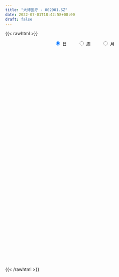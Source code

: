 ```yaml
---
title: "大博医疗 - 002901.SZ"
date: 2022-07-01T18:42:58+08:00
draft: false
---
```

{{< rawhtml >}}
    <div style="text-align: center">
        <label style="padding: 1rem;"><input style="margin-right: .5rem" type="radio" name="period" value="D" checked onclick="period_change(this)">日</label>
        <label style="padding: 1rem;"><input style="margin-right: .5rem" type="radio" name="period" value="W" onclick="period_change(this)">周</label>
        <label style="padding: 1rem;"><input style="margin-right: .5rem" type="radio" name="period" value="M" onclick="period_change(this)">月</label>
    </div>
    <div id="chart" style="height: 700px;"></div> 
    <script type="text/javascript">
        const D_v = [18402.52,12718.78,20724.06,15370.48,16339.23,13682.97,14074.16,15887.85,11539.4,17273.53,14174.09,13144.34,15923.62,24051.2,41537.96,30088.95,29064.87,21222.12,16623.06,23778.74,22219.4,33449.79,26620.78,25157.74,24825.22,18882.62,16995.72,13354.83,15924.07,14341.18,16102.93,13561.03,14572.08,16263.48,12707.41,14769.04,15052.61,21263.18,20315.38,18756.59,16666.96,22355.46,14273.53,15786.59,12798.56,13272.92,19463.46,26217.62,12815.73,8232.47,12070.55,10059.07,14540.97,9385.81,17219.17,15258.52,26407.37,15213.66,11133.17,11257.37,17890.05,19616.16,10486.0,15974.31,10746.51,8428.26,8393.98,8723.97,12527.57,12979.39,18818.83,31198.33,14612.4,13804.94,8869.78,7925.83,9103.77,14034.69,11206.27,21476.09,19941.77,28333.67,23607.56,14292.63,10924.94,20698.76,14547.72,15698.93,8837.75,21102.32,12049.91,10731.7,11834.1,14600.22,12204.85,13678.27,14467.3,17557.85,27266.1,39777.05,25759.35,24444.51,22818.43,21212.66,15537.11,13914.16,12904.61,13987.42,16594.32,9968.03,18997.81,10368.51,38922.71,15751.43,13303.98,23629.61,37714.22,28318.8,24278.85,19113.23,15391.02,9304.95,12450.84,11791.67,20683.14,12228.18,22738.52,17414.21,21816.62,14279.87,17500.92,27145.15,29135.21,20355.61,14192.12,32006.38,14517.41,28539.46,17149.72,34614.62,73026.9,39374.7,19192.01,29995.07,45479.38,34250.43,32711.84,26390.67,32425.95,14575.96,12125.06,10630.48,20958.15,35064.3,17504.06,11910.72,13658.75,10899.0,29449.86,21133.13,44612.19,32273.25,45859.73,38421.56,22269.61,12637.84,16505.89,19788.96,16045.0,16453.88,15549.23,12920.0,11845.0,10251.34,10519.07,12875.66,8602.77,8549.34,8031.68,12558.0,16501.1,16200.83,14271.5,10146.95,7952.0,7291.16,8336.87,11513.13,8577.67,6595.77,7554.02,8644.93,6739.08,12303.73,10103.95,7678.82,8069.92,5846.7,12794.76,27728.48,33701.5,21650.11,12477.56,12580.26,8439.81,11641.13,5415.42,6499.3,12056.44,14137.53,11372.72,7629.02,40640.29,53088.04,44083.96,37226.33,32496.01,35757.75,50533.08,38853.18,23189.33,20496.63,14305.16,41012.96,53611.19,36183.18,33444.7,19338.21,18009.05,17464.7,18490.62,23977.97,24254.37,15230.0,18628.79,20549.1,28104.26,28204.24,15976.36,15130.1,27279.57,16520.63,25886.94,17808.26,19198.17,15409.86,13185.0,15452.39,14411.41,15951.7,37224.71,53800.58,35068.05,19617.23,21653.96,14309.9,14069.09,14947.73,23392.86,13053.32,17608.22,14638.03,14203.67,11146.08,13121.5,14309.77,14292.24,19684.29,16035.21,12328.98,11169.22,8099.5,12720.09,12271.58,20961.38,15351.56,10723.22,19827.79,18233.33,32611.66,21967.23,14607.75,20213.8,13314.67,16311.28,14642.0,14822.67,11766.08,11914.6,10939.22,11235.08,6550.5,8527.86,13051.85,15428.16,19362.07,14738.21,21869.73,12077.61,11420.35,12505.01,16702.72,17321.67,13222.8,22330.42,20463.59,13302.43,9029.31,11504.0,18050.86,35962.13,51667.73,52273.67,65862.09,41719.55,37517.07,28705.51,29379.97,18136.3,14416.68,14481.46,19888.37,21975.8,35586.32,27060.4,17790.55,19618.83,21315.91,10508.87,9698.45,10580.87,11627.0,8058.61,25848.32,19785.03,15471.16,10188.08,11206.3,12138.29,8414.88,9796.6,7092.31,8191.41,6670.01,8362.7,15091.11,9298.17,15448.99,16086.46,9313.12,12430.06,6512.71,9225.03,6369.25,9256.96,15829.31,9293.25,14402.09,11566.1,7905.76,6356.0,5279.4,8060.37,4816.61,6414.5,18549.72,11177.17,12685.25,8441.06,8543.03,5028.0,7482.1,10196.89,5572.59,8769.84,7836.21,8124.4,14019.95,12962.99,11076.45,8943.87,11751.44,12266.25,13457.92,9659.26,19974.99,12939.46,10837.04,10985.75,12844.45,18416.8,21936.52,10080.2,10740.4,11640.8,17770.46,7642.2,7901.19,5947.17,4685.0,6017.94,6612.08,4864.8,6539.37,20328.53,12937.36,5227.16,6424.73,5919.2,4399.77,4081.83,7706.6,7438.95,5043.35,7074.38,6995.35,5083.93,3741.31,3406.23,3473.23,4963.07,6200.2,7842.01,12007.92,6288.36,7635.21,6855.69,8019.33,8700.01,10287.0,5223.89,5273.0,4420.0,4285.23,5086.23,10017.15,12320.72,8566.49,31220.79,21272.04,18340.12,18110.56,26059.29,19553.73,13868.76,12571.0,7156.01,9383.01,10043.69,22926.0,22241.07,10461.0,10891.39,7220.77,10080.31,11393.31,9254.18,6756.08,8221.0,7833.75,5262.64,5329.66,9864.46,12058.11,7886.0,6092.0,7374.86,7148.48,7790.72,6042.02,13259.23,9108.43,8810.76,5361.93,5811.42,5670.2,4581.81,7597.21,11765.28,6407.27,10901.0,8306.94,10472.06,9104.0,11699.7,15812.56,10578.74,10572.8,9359.28,12065.88,12971.7,9094.19,6331.86,6034.0,28939.5,25875.5,16302.97,15254.07,11480.78,7778.11]
const D_histogram = [0.0,-0.1659259259,-0.1906493616,-0.1455608926,0.2877823911,0.525650794,0.4422605844,0.6005788553,0.577809794,0.8906917009,1.0585640139,1.4325736135,1.6882765678,1.5634808965,0.725818439,0.1900637919,-0.2928203344,-0.4798217292,-0.5049345656,-0.4746129101,-0.2390224224,0.0406691936,-0.1958004806,-0.2815459424,-0.937769239,-1.2870535031,-1.4086709286,-1.2561134198,-0.982791472,-0.751802043,-0.9176727792,-0.9902873233,-0.8969169678,-0.4451756809,-0.2069338078,-0.0711306083,0.0573267719,0.2151586322,0.1241761122,-0.1048703001,-0.4356480687,-0.7678220453,-1.0083176942,-1.1936765732,-1.3365065804,-1.2009159917,-0.8779567504,-0.3063450334,-0.1946337008,-0.2674632974,-0.2096631766,-0.0182939785,0.2742451312,0.3813006648,0.7434181669,0.9990283655,1.0088321337,1.1795678968,1.1759670404,1.0255041493,0.6506950082,0.0743011298,-0.2793076654,-0.6776840779,-0.8819425491,-0.8777854732,-0.9122461793,-0.8253508686,-0.786319573,-0.7303173473,-0.8130062396,-0.4601514435,-0.3118801108,-0.0748995199,0.0356751267,0.1268753535,0.1823549056,0.3295459788,0.4855478272,0.6722491009,0.7973115451,1.4471730186,1.7459592697,1.8376031181,1.8108433826,1.2680805588,0.9399151484,0.823857266,0.5794690002,0.0261818299,-0.2922740598,-0.4181023446,-0.5171163974,-0.4372396162,-0.4756191246,-0.5518382495,-0.5890853322,-0.6924222614,-0.8059370507,-1.2147957359,-1.3544373862,-1.4246981134,-1.5447355958,-1.52023293,-1.4871941676,-1.2805833729,-1.182415099,-1.0972317788,-0.8926019557,-0.7226299005,-0.6218489873,-0.5523471078,-0.6777806823,-0.7194410304,-0.6856249881,-0.5351505678,-0.3246071038,-0.1013887808,0.2370043652,0.5425155274,0.7342219766,0.8326640011,0.7858193079,0.7474937288,0.6669499181,0.6111480883,0.7025743809,0.6392937893,0.6621482784,0.5371722164,0.5424841899,0.6943136569,0.7982477832,0.9197774619,0.9104896291,0.856548383,0.7971926903,0.8218917337,0.7723003673,0.8046199715,1.215327145,1.2913448358,1.2310676901,1.2937631408,1.0871519373,0.9198468896,0.3958406727,0.1566515062,-0.218584639,-0.4298182841,-0.542159896,-0.5356152944,-0.4389993581,-0.6250353878,-0.6541379168,-0.611217178,-0.7384378892,-0.7961073399,-0.6483543375,-0.5140458709,-0.6652583074,-1.1346818071,-1.7316873469,-1.9675356132,-2.0878048574,-1.9605567716,-1.613363121,-1.2130345656,-0.8614408783,-0.6589692484,-0.4946205678,-0.318258691,-0.2194681771,-0.0878225942,0.0819657082,0.1338329876,0.2721388728,0.3169916352,0.3952843658,0.3587052425,0.1931525687,0.0360485162,0.1157552114,0.2239381376,0.2576340397,0.2965343372,0.354488692,0.4652121109,0.5268406965,0.5692205588,0.6132474723,0.6195013319,0.6571376874,0.7633037581,0.7768442977,0.777711794,0.6839405414,0.6509946844,0.7144904086,1.0689640082,1.1176531267,1.1233833047,0.9876459361,0.8006509909,0.6450278956,0.603824315,0.5049323572,0.4358188131,0.3809795857,0.3613443691,0.3601510181,0.3250860071,0.636201515,0.9901837684,1.0343234676,1.1597480923,1.0390846032,1.0585053177,1.1769755462,0.974025434,0.8677664522,0.5972368174,0.3724975306,0.5951858263,0.983174563,1.2556321449,1.1711365093,0.962310682,0.7704646395,0.6033056287,0.3415831656,0.1879702961,0.1256970593,-0.0333397412,-0.1935589778,-0.1689042966,-0.0311962272,-0.1992805399,-0.3959635656,-0.644031145,-0.6845572242,-0.7827686148,-1.0659186495,-1.134367277,-1.2847952262,-1.394743803,-1.5405775342,-1.3620663405,-1.1524413843,-0.9961330045,-0.415211561,-0.0041759046,-0.0664125802,-0.0919359456,0.0015495405,0.0638913651,0.0196981235,-0.0621940281,-0.3974912776,-0.5355396928,-0.7252939024,-0.8190696567,-0.9212101126,-0.9158402603,-0.8463845542,-0.6650826643,-0.4522985186,-0.4941106498,-0.6398502716,-0.6737909152,-0.6158360722,-0.5121282185,-0.4963316456,-0.4734298687,-0.6842360802,-0.8183173181,-0.820110115,-0.8301976909,-0.8647612833,-0.6805013559,-0.3914460074,-0.2277424223,-0.2112962161,-0.2351981483,-0.127523546,0.0247198419,0.0577383827,0.090109635,0.0818822485,0.1671539434,0.130679415,0.1165137715,0.1027680469,0.015105197,-0.0658250467,-0.0736870573,0.0305609662,-0.0633858961,-0.1163058179,-0.1009046625,-0.140899577,-0.1142805578,-0.1555341885,-0.105985793,0.036410306,0.1247929528,0.1712125382,0.233179235,0.2717545754,0.3568447639,0.7274680899,0.8226493835,1.1078286758,1.421230184,1.4212223349,1.1794170727,1.0634415889,0.9865935893,0.8594685948,0.639165783,0.4528775563,0.4319357969,0.3749826486,0.4718113986,0.5165629962,0.4581417923,0.2553856036,-0.0871406455,-0.2936247801,-0.4218540056,-0.5316416899,-0.5654677053,-0.5256460283,-0.6517893363,-0.8202512436,-0.9190213894,-0.8825984433,-0.7562314037,-0.6192332185,-0.4679402411,-0.3177429456,-0.232179513,-0.198103469,-0.1280722738,-0.0356934515,0.1093271439,0.2316279371,0.3806125097,0.454681485,0.4960209852,0.4439874138,0.3861992899,0.338440626,0.3012531534,0.2898232564,0.3468068014,0.3286593337,0.1972530717,0.0855366615,0.0569168895,-0.0012119118,-0.0275613598,-0.0682859169,-0.0742485466,-0.0509213322,0.0738967142,0.1222367367,0.171521457,0.2101274807,0.1789108091,0.1460025852,0.1376771753,0.1474351412,0.1313037851,0.1677767684,0.1385620887,0.1389525789,0.2092541525,0.2145514129,0.2485379621,0.2400842283,0.2527889534,0.2813422906,0.198990327,0.1377805791,0.1916344275,0.2339377713,0.1979657796,0.1973297941,0.1488640642,0.1638801986,0.2494336809,0.2286409682,0.1085762048,-0.0427749416,-0.2452711685,-0.4144049173,-0.5796203467,-0.6270987663,-0.6326016188,-0.5405034496,-0.4272029409,-0.3547185356,-0.3139990335,-0.138254797,-0.1152446022,-0.1499799374,-0.1568431999,-0.1487104095,-0.1319039535,-0.1000305721,-0.0831307582,-0.1369393112,-0.117700035,-0.1638206453,-0.1721734475,-0.1694255427,-0.1435234085,-0.1079684256,-0.0756391128,-0.0283468242,-0.0908768888,-0.271086905,-0.4875500708,-0.538778851,-0.4276452451,-0.3727595515,-0.4579030028,-0.4293867673,-0.3320615809,-0.206164215,-0.1201805261,-0.0551511518,0.0145210465,0.0649107263,0.0263965521,-0.0346113667,-0.0317742398,0.2388324776,0.3606844382,0.4522894753,0.5995136366,0.7833636435,0.8147354596,0.6998103191,0.703749691,0.5876511956,0.5299736703,0.3907517033,0.0070776157,-0.3820822993,-0.6015233361,-0.7961635554,-0.9166542284,-0.9267424742,-0.9919886925,-0.9725301602,-0.8879347839,-0.6864280156,-0.486374455,-0.3559607566,-0.2898992323,-0.230598651,-0.1257882669,-0.0123389194,0.0616773087,0.0910025775,0.08610449,0.0878961542,0.1203899889,0.248645302,0.3766633253,0.3706042373,0.3846421275,0.3905185486,0.3792323936,0.3894633684,0.4302639956,0.5024218329,0.5491008798,0.5901516958,0.5763145711,0.5727971173,0.4789002078,0.4068525938,0.4406939799,0.4060235236,0.3790810225,0.3677414483,0.3914648339,0.4446018065,0.4274982873,0.3516135656,0.2994984265,0.4411058743,0.4187375595,0.3850698693,0.3235092075,0.2782261955,0.205318424]
const D_fast = [0.0,-0.2074074074,-0.2797931835,-0.2710949376,0.2341939438,0.6034750453,0.6306499818,0.9391129664,1.0607963537,1.5963511858,2.0288645023,2.7610175052,3.4387896014,3.7048641543,3.0486563065,2.5604176075,2.0043283976,1.6973715705,1.5460250926,1.4576935206,1.6335284027,1.9233873171,1.6379675228,1.4818355754,0.591169969,-0.0798776709,-0.5536628285,-0.7151336747,-0.6875095949,-0.6444706766,-1.0397596076,-1.3599459825,-1.490804869,-1.1503575024,-0.9638490812,-0.8458285338,-0.7030394606,-0.4914179422,-0.5513564341,-0.8066204214,-1.2463102073,-1.7704396952,-2.2630147676,-2.7467927899,-3.2237494423,-3.3883878515,-3.2849177977,-2.7898923391,-2.7268394317,-2.8665348527,-2.861150526,-2.6743548225,-2.3132544301,-2.1108737302,-1.5629016864,-1.0575343964,-0.7955225949,-0.3298948575,-0.0395039538,0.0664091924,-0.1457261966,-0.7035447927,-1.1269805041,-1.6947779362,-2.1195220446,-2.334811337,-2.597333588,-2.7167759944,-2.874324592,-3.0009017031,-3.2868421554,-3.0490252202,-2.9787239152,-2.7604682042,-2.640974776,-2.5180557108,-2.4169874322,-2.1874098643,-1.9100210591,-1.5552575102,-1.2308671798,-0.2192124516,0.516063617,1.0671082448,1.4930593551,1.267316671,1.1741300476,1.2640364817,1.1645154659,0.6177737531,0.2262493484,-0.0041045224,-0.2323976746,-0.2618307975,-0.419115087,-0.6332937743,-0.8178121901,-1.0942546846,-1.4092537366,-2.1218113558,-2.6000623526,-3.0264976081,-3.5327189895,-3.8882745562,-4.2270343357,-4.3405693842,-4.5380048851,-4.7271295096,-4.7456501754,-4.7563355953,-4.8110169289,-4.8796018264,-5.1744805715,-5.3960011772,-5.5335913819,-5.5169046035,-5.3875129155,-5.1896417877,-4.7919975504,-4.3508575064,-3.9755955629,-3.6689875382,-3.5193774044,-3.3708295514,-3.2846358825,-3.1876506902,-2.9205808024,-2.8240379466,-2.6356463879,-2.6263293959,-2.4853963748,-2.1599884936,-1.8564924216,-1.5050183774,-1.2866838029,-1.1264879533,-0.9865454734,-0.7563734965,-0.6128897711,-0.3794151741,0.3351237857,0.7339776854,0.9814674623,1.3676036982,1.432780479,1.4954371537,1.070391105,0.870364815,0.4404825101,0.1217942939,-0.1260872919,-0.253446514,-0.2665804171,-0.6088752938,-0.801512302,-0.9113958578,-1.2232260412,-1.479922327,-1.4942579089,-1.4884609101,-1.8059879234,-2.5590818749,-3.5890092514,-4.316741421,-4.9589618796,-5.3218529867,-5.3780001163,-5.2809302023,-5.1446967346,-5.1069674168,-5.0662738782,-4.9694766741,-4.9255532045,-4.8158632701,-4.6255835407,-4.5402580143,-4.3339174109,-4.2098167397,-4.0327029177,-3.9796057304,-4.096870262,-4.2449621854,-4.1363166874,-3.9721492268,-3.8740448148,-3.7610109329,-3.6144344052,-3.3874079585,-3.1940691988,-3.0093841968,-2.8120454152,-2.6509162226,-2.4489954452,-2.1520034351,-1.9442518211,-1.7489563762,-1.6717424935,-1.5419396794,-1.299821353,-0.6781067514,-0.3500043512,-0.0634283471,0.0477457684,0.0609135709,0.0665474495,0.1762999476,0.2036410792,0.2434822384,0.2838879074,0.354588783,0.4434331866,0.4896396773,0.959805564,1.5613337595,1.8640543256,2.2794159734,2.4185236351,2.702570679,3.115284794,3.1558410403,3.2665236716,3.1453032411,3.013688337,3.3851730892,4.0189554667,4.6053210848,4.8136095766,4.8453614197,4.8461315371,4.8297989334,4.6534722618,4.5468519663,4.5160029943,4.3486312586,4.1400222775,4.1224508845,4.2523598971,4.0344554494,3.7387815323,3.3297061667,3.1180407814,2.8241372371,2.2745075401,1.9224670933,1.4508403376,0.9922058101,0.4612276952,0.2992223039,0.220736914,0.1280120426,0.6051305959,1.0151222761,0.9362824555,0.8877751036,0.9816479749,1.0599626408,1.0206939301,0.9232532715,0.4885832026,0.2166498642,-0.154427821,-0.4529709895,-0.7854139735,-1.0090041864,-1.1511446188,-1.136113395,-1.036403879,-1.2017436726,-1.5074458623,-1.7098342347,-1.8058384098,-1.8301626107,-1.9384489492,-2.0339046394,-2.415769871,-2.7544304384,-2.9612507641,-3.1788877627,-3.4296416759,-3.4155070874,-3.2243132408,-3.1175452613,-3.1539231092,-3.2366245785,-3.1608308626,-3.0024075142,-2.9549543778,-2.9000557167,-2.8878125411,-2.7607523603,-2.764557035,-2.7495942356,-2.7376479485,-2.8215344991,-2.9189210045,-2.9452047794,-2.8333165144,-2.9431098507,-3.025106227,-3.0349312373,-3.110151046,-3.1121021662,-3.192239344,-3.1691873968,-3.0176887213,-2.8981078364,-2.8088851164,-2.6886236108,-2.5821096265,-2.4078082471,-1.8553178985,-1.5544742591,-0.9923377979,-0.3236287437,0.031668991,0.0847179969,0.2346029104,0.404403308,0.4921454622,0.4316340963,0.3585652586,0.4456074484,0.4823999623,0.697181562,0.8710739086,0.9271881527,0.788278365,0.4239669545,0.1440766249,-0.089616102,-0.3323142088,-0.5075071505,-0.5990969806,-0.8881876227,-1.2617123408,-1.5902378341,-1.7744644988,-1.8371553101,-1.8549654295,-1.8206575124,-1.7498959533,-1.7223773989,-1.7378272222,-1.6998140954,-1.6163586361,-1.4440062547,-1.2637984772,-1.0196607771,-0.8319214306,-0.6665766841,-0.607613402,-0.5688517035,-0.5320002108,-0.4938743951,-0.432848478,-0.2891632327,-0.2251458669,-0.307238861,-0.3975711058,-0.4119616554,-0.4703934347,-0.5036332226,-0.561429259,-0.5859540253,-0.575357144,-0.432064919,-0.3531657124,-0.2610006278,-0.1698627339,-0.1563517032,-0.1527592809,-0.1266653969,-0.0800486457,-0.0633540555,0.0150631198,0.0204889623,0.0556175972,0.1782327089,0.2371678226,0.3332888623,0.3848561856,0.4607581491,0.5596470589,0.5270426771,0.5002780739,0.6020405292,0.7028283159,0.716347769,0.7650442321,0.7537945182,0.8097807022,0.9576926048,0.9940601341,0.901139422,0.7390945401,0.4752805211,0.202545543,-0.1075749731,-0.3118280843,-0.4754813414,-0.5185090347,-0.5120092612,-0.5282044899,-0.565984746,-0.4248042089,-0.4306051646,-0.5028354841,-0.5489095466,-0.5779543586,-0.5941238909,-0.5872581526,-0.5911410282,-0.679184409,-0.6893701415,-0.7764459132,-0.8278420772,-0.8674505581,-0.8774292761,-0.8688663996,-0.855446865,-0.8152412824,-0.9004905692,-1.1484723117,-1.4868229952,-1.6727464881,-1.6685241934,-1.7068283877,-1.9064475897,-1.985278046,-1.9709682549,-1.8966119427,-1.8406733854,-1.789431799,-1.7161293391,-1.6495119777,-1.6814270139,-1.7510877743,-1.7561942074,-1.4258793706,-1.2138563004,-1.0091788945,-0.7120763241,-0.3323854063,-0.0973297253,-0.037302286,0.1425745086,0.1733888121,0.2482047044,0.2066706632,-0.1752340204,-0.6599145102,-1.029736381,-1.4234174892,-1.7730717193,-2.0148455837,-2.3280889751,-2.5517629829,-2.6891513026,-2.6592515382,-2.5807915913,-2.539368082,-2.5457813658,-2.5441304473,-2.4707671299,-2.3604025123,-2.270966957,-2.2188910438,-2.2022630088,-2.178497306,-2.1159059741,-1.9254893355,-1.7033054809,-1.6167135095,-1.5065150874,-1.4030090293,-1.3194870859,-1.2118902689,-1.0635236428,-0.8657603473,-0.6818060804,-0.4932173405,-0.3629758224,-0.2232939969,-0.1974658545,-0.16780032,-0.0237854389,0.0430499857,0.1108777402,0.1914735281,0.3130631222,0.4773505464,0.567121599,0.5791402688,0.6018997363,0.8537836526,0.9360997278,0.9986995048,1.0180161449,1.0422896818,1.0207115164]
const D_slow = [0.0,-0.0414814815,-0.0891438219,-0.125534045,-0.0535884473,0.0778242512,0.1883893973,0.3385341112,0.4829865597,0.7056594849,0.9703004884,1.3284438917,1.7505130337,2.1413832578,2.3228378675,2.3703538155,2.2971487319,2.1771932997,2.0509596583,1.9323064307,1.8725508251,1.8827181235,1.8337680034,1.7633815178,1.528939208,1.2071758322,0.8550081001,0.5409797451,0.2952818771,0.1073313664,-0.1220868284,-0.3696586592,-0.5938879012,-0.7051818214,-0.7569152734,-0.7746979254,-0.7603662325,-0.7065765744,-0.6755325464,-0.7017501214,-0.8106621386,-1.0026176499,-1.2546970734,-1.5531162167,-1.8872428618,-2.1874718598,-2.4069610474,-2.4835473057,-2.5322057309,-2.5990715553,-2.6514873494,-2.656060844,-2.5874995613,-2.4921743951,-2.3063198533,-2.0565627619,-1.8043547285,-1.5094627543,-1.2154709942,-0.9590949569,-0.7964212049,-0.7778459224,-0.8476728388,-1.0170938582,-1.2375794955,-1.4570258638,-1.6850874087,-1.8914251258,-2.088005019,-2.2705843559,-2.4738359158,-2.5888737767,-2.6668438044,-2.6855686843,-2.6766499027,-2.6449310643,-2.5993423379,-2.5169558432,-2.3955688864,-2.2275066111,-2.0281787249,-1.6663854702,-1.2298956528,-0.7704948732,-0.3177840276,-0.0007638879,0.2342148992,0.4401792157,0.5850464658,0.5915919232,0.5185234083,0.4139978221,0.2847187228,0.1754088187,0.0565040376,-0.0814555248,-0.2287268579,-0.4018324232,-0.6033166859,-0.9070156199,-1.2456249664,-1.6017994948,-1.9879833937,-2.3680416262,-2.7398401681,-3.0599860113,-3.3555897861,-3.6298977308,-3.8530482197,-4.0337056948,-4.1891679416,-4.3272547186,-4.4966998892,-4.6765601468,-4.8479663938,-4.9817540357,-5.0629058117,-5.0882530069,-5.0290019156,-4.8933730337,-4.7098175396,-4.5016515393,-4.3051967123,-4.1183232801,-3.9515858006,-3.7987987785,-3.6231551833,-3.463331736,-3.2977946663,-3.1635016123,-3.0278805648,-2.8543021505,-2.6547402047,-2.4247958393,-2.197173432,-1.9830363363,-1.7837381637,-1.5782652303,-1.3851901384,-1.1840351456,-0.8802033593,-0.5573671504,-0.2496002278,0.0738405574,0.3456285417,0.5755902641,0.6745504323,0.7137133088,0.6590671491,0.5516125781,0.4160726041,0.2821687805,0.1724189409,0.016160094,-0.1473743852,-0.3001786797,-0.484788152,-0.683814987,-0.8459035714,-0.9744150391,-1.140729616,-1.4244000678,-1.8573219045,-2.3492058078,-2.8711570221,-3.361296215,-3.7646369953,-4.0678956367,-4.2832558563,-4.4479981684,-4.5716533103,-4.6512179831,-4.7060850274,-4.7280406759,-4.7075492489,-4.674091002,-4.6060562838,-4.5268083749,-4.4279872835,-4.3383109729,-4.2900228307,-4.2810107016,-4.2520718988,-4.1960873644,-4.1316788545,-4.0575452702,-3.9689230972,-3.8526200694,-3.7209098953,-3.5786047556,-3.4252928875,-3.2704175546,-3.1061331327,-2.9153071932,-2.7210961188,-2.5266681703,-2.3556830349,-2.1929343638,-2.0143117616,-1.7470707596,-1.4676574779,-1.1868116517,-0.9399001677,-0.73973742,-0.5784804461,-0.4275243673,-0.301291278,-0.1923365747,-0.0970916783,-0.0067555861,0.0832821685,0.1645536702,0.323604049,0.5711499911,0.829730858,1.1196678811,1.3794390319,1.6440653613,1.9383092478,2.1818156063,2.3987572194,2.5480664237,2.6411908064,2.7899872629,3.0357809037,3.3496889399,3.6424730672,3.8830507377,4.0756668976,4.2264933048,4.3118890962,4.3588816702,4.390305935,4.3819709997,4.3335812553,4.2913551811,4.2835561243,4.2337359893,4.1347450979,3.9737373117,3.8025980056,3.6069058519,3.3404261896,3.0568343703,2.7356355638,2.386949613,2.0018052295,1.6612886443,1.3731782983,1.1241450471,1.0203421569,1.0192981807,1.0026950357,0.9797110493,0.9800984344,0.9960712757,1.0009958066,0.9854472995,0.8860744801,0.752189557,0.5708660814,0.3660986672,0.135796139,-0.093163926,-0.3047600646,-0.4710307307,-0.5841053603,-0.7076330228,-0.8675955907,-1.0360433195,-1.1900023375,-1.3180343922,-1.4421173036,-1.5604747707,-1.7315337908,-1.9361131203,-2.1411406491,-2.3486900718,-2.5648803926,-2.7350057316,-2.8328672334,-2.889802839,-2.942626893,-3.0014264301,-3.0333073166,-3.0271273561,-3.0126927605,-2.9901653517,-2.9696947896,-2.9279063037,-2.89523645,-2.8661080071,-2.8404159954,-2.8366396961,-2.8530959578,-2.8715177221,-2.8638774806,-2.8797239546,-2.9088004091,-2.9340265747,-2.969251469,-2.9978216084,-3.0367051555,-3.0632016038,-3.0540990273,-3.0229007891,-2.9800976546,-2.9218028458,-2.8538642019,-2.764653011,-2.5827859885,-2.3771236426,-2.1001664737,-1.7448589277,-1.3895533439,-1.0946990758,-0.8288386785,-0.5821902812,-0.3673231325,-0.2075316868,-0.0943122977,0.0136716515,0.1074173137,0.2253701633,0.3545109124,0.4690463604,0.5328927613,0.5111076,0.437701405,0.3322379036,0.1993274811,0.0579605548,-0.0734509523,-0.2363982864,-0.4414610973,-0.6712164446,-0.8918660555,-1.0809239064,-1.235732211,-1.3527172713,-1.4321530077,-1.4901978859,-1.5397237532,-1.5717418216,-1.5806651845,-1.5533333985,-1.4954264143,-1.4002732868,-1.2866029156,-1.1625976693,-1.0516008158,-0.9550509934,-0.8704408368,-0.7951275485,-0.7226717344,-0.6359700341,-0.5538052006,-0.5044919327,-0.4831077673,-0.4688785449,-0.4691815229,-0.4760718628,-0.4931433421,-0.5117054787,-0.5244358118,-0.5059616332,-0.475402449,-0.4325220848,-0.3799902146,-0.3352625123,-0.298761866,-0.2643425722,-0.2274837869,-0.1946578406,-0.1527136485,-0.1180731264,-0.0833349816,-0.0310214435,0.0226164097,0.0847509002,0.1447719573,0.2079691957,0.2783047683,0.3280523501,0.3624974948,0.4104061017,0.4688905445,0.5183819894,0.567714438,0.604930454,0.6459005037,0.7082589239,0.7654191659,0.7925632171,0.7818694817,0.7205516896,0.6169504603,0.4720453736,0.315270682,0.1571202773,0.0219944149,-0.0848063203,-0.1734859542,-0.2519857126,-0.2865494118,-0.3153605624,-0.3528555467,-0.3920663467,-0.4292439491,-0.4622199375,-0.4872275805,-0.50801027,-0.5422450978,-0.5716701066,-0.6126252679,-0.6556686298,-0.6980250154,-0.7339058676,-0.760897974,-0.7798077522,-0.7868944582,-0.8096136804,-0.8773854067,-0.9992729244,-1.1339676371,-1.2408789484,-1.3340688363,-1.4485445869,-1.5558912788,-1.638906674,-1.6904477277,-1.7204928593,-1.7342806472,-1.7306503856,-1.714422704,-1.707823566,-1.7164764076,-1.7244199676,-1.6647118482,-1.5745407386,-1.4614683698,-1.3115899607,-1.1157490498,-0.9120651849,-0.7371126051,-0.5611751824,-0.4142623835,-0.2817689659,-0.1840810401,-0.1823116361,-0.277832211,-0.428213045,-0.6272539338,-0.8564174909,-1.0881031095,-1.3361002826,-1.5792328227,-1.8012165186,-1.9728235226,-2.0944171363,-2.1834073255,-2.2558821335,-2.3135317963,-2.344978863,-2.3480635929,-2.3326442657,-2.3098936213,-2.2883674988,-2.2663934602,-2.236295963,-2.1741346375,-2.0799688062,-1.9873177469,-1.891157215,-1.7935275778,-1.6987194794,-1.6013536373,-1.4937876384,-1.3681821802,-1.2309069602,-1.0833690363,-0.9392903935,-0.7960911142,-0.6763660622,-0.5746529138,-0.4644794188,-0.3629735379,-0.2682032823,-0.1762679202,-0.0784017117,0.0327487399,0.1396233117,0.2275267031,0.3024013098,0.4126777783,0.5173621682,0.6136296355,0.6945069374,0.7640634863,0.8153930923]
const D_data = [['2020-06-10', 94.78, 102.0, 94.77, 102.92],['2020-06-11', 100.91, 99.4, 98.51, 102.49],['2020-06-12', 97.04, 100.5, 96.69, 103.67],['2020-06-15', 103.95, 101.28, 100.5, 107.98],['2020-06-16', 103.21, 107.49, 102.02, 108.85],['2020-06-17', 107.1, 107.19, 105.64, 111.52],['2020-06-18', 107.29, 103.99, 101.8, 108.13],['2020-06-19', 104.19, 107.68, 103.97, 110.88],['2020-06-22', 107.57, 106.31, 105.26, 108.9],['2020-06-23', 107.11, 111.98, 106.27, 113.2],['2020-06-24', 111.93, 112.37, 110.1, 113.63],['2020-06-29', 112.37, 117.59, 111.1, 118.48],['2020-06-30', 118.38, 119.29, 115.0, 120.38],['2020-07-01', 118.37, 116.46, 110.5, 118.71],['2020-07-02', 114.31, 106.15, 105.0, 114.88],['2020-07-03', 105.6, 106.91, 101.57, 110.2],['2020-07-06', 106.79, 105.1, 102.0, 107.53],['2020-07-07', 103.51, 107.0, 102.2, 108.3],['2020-07-08', 106.8, 108.36, 105.8, 109.5],['2020-07-09', 106.5, 108.96, 106.23, 110.58],['2020-07-10', 108.96, 112.24, 108.28, 114.4],['2020-07-13', 113.03, 114.38, 109.28, 114.41],['2020-07-14', 115.0, 108.23, 106.0, 115.0],['2020-07-15', 107.99, 109.31, 107.0, 113.4],['2020-07-16', 110.0, 99.89, 98.5, 110.89],['2020-07-17', 99.79, 100.31, 97.2, 102.5],['2020-07-20', 101.3, 100.95, 96.03, 102.0],['2020-07-21', 98.6, 103.5, 98.6, 103.85],['2020-07-22', 101.81, 105.33, 101.81, 107.0],['2020-07-23', 104.24, 105.5, 103.37, 108.28],['2020-07-24', 104.24, 100.03, 99.1, 106.47],['2020-07-27', 99.0, 99.75, 97.36, 102.69],['2020-07-28', 101.3, 101.06, 97.18, 101.31],['2020-07-29', 101.2, 106.4, 101.07, 106.88],['2020-07-30', 107.21, 105.23, 105.0, 108.63],['2020-07-31', 105.23, 104.74, 103.0, 107.56],['2020-08-03', 106.5, 105.25, 103.89, 107.04],['2020-08-04', 106.0, 106.4, 105.53, 110.98],['2020-08-05', 104.88, 103.5, 102.5, 106.16],['2020-08-06', 103.7, 100.81, 100.0, 104.2],['2020-08-07', 100.7, 97.69, 95.41, 101.7],['2020-08-10', 96.5, 95.26, 92.31, 97.6],['2020-08-11', 96.39, 93.98, 93.46, 97.49],['2020-08-12', 94.0, 92.43, 89.07, 94.99],['2020-08-13', 92.47, 90.81, 90.05, 93.43],['2020-08-14', 91.36, 92.97, 90.0, 93.71],['2020-08-17', 92.46, 95.4, 91.01, 96.03],['2020-08-18', 95.25, 100.12, 94.08, 101.5],['2020-08-19', 99.01, 95.65, 94.87, 99.96],['2020-08-20', 95.59, 92.89, 92.49, 96.58],['2020-08-21', 93.34, 93.92, 92.81, 97.35],['2020-08-24', 93.81, 95.8, 92.15, 96.0],['2020-08-25', 95.33, 98.11, 95.24, 100.4],['2020-08-26', 97.48, 96.77, 96.18, 99.65],['2020-08-27', 97.9, 101.35, 96.1, 102.1],['2020-08-28', 100.25, 102.08, 99.3, 103.33],['2020-08-31', 105.0, 100.25, 99.37, 106.2],['2020-09-01', 101.2, 103.4, 100.25, 104.19],['2020-09-02', 104.88, 102.42, 101.37, 105.5],['2020-09-03', 102.47, 100.89, 100.0, 103.75],['2020-09-04', 97.92, 97.2, 95.61, 99.0],['2020-09-07', 96.2, 92.27, 91.76, 99.72],['2020-09-08', 91.89, 92.34, 89.5, 94.22],['2020-09-09', 90.48, 89.22, 85.88, 91.0],['2020-09-10', 89.22, 89.23, 88.61, 92.43],['2020-09-11', 89.89, 90.4, 89.0, 91.22],['2020-09-14', 91.8, 88.89, 88.0, 92.2],['2020-09-15', 88.89, 89.6, 87.15, 90.19],['2020-09-16', 90.6, 88.41, 87.5, 91.66],['2020-09-17', 87.63, 87.96, 85.59, 89.3],['2020-09-18', 88.02, 85.19, 84.8, 88.54],['2020-09-21', 85.52, 90.51, 85.52, 92.2],['2020-09-22', 89.33, 88.62, 88.16, 92.61],['2020-09-23', 89.73, 90.24, 88.08, 91.2],['2020-09-24', 90.75, 89.2, 88.19, 90.97],['2020-09-25', 89.41, 89.19, 88.5, 91.1],['2020-09-28', 90.0, 88.89, 87.4, 90.7],['2020-09-29', 89.0, 90.43, 88.1, 91.79],['2020-09-30', 91.44, 91.34, 89.69, 92.17],['2020-10-09', 91.35, 92.79, 90.83, 93.62],['2020-10-12', 93.26, 93.15, 92.79, 95.0],['2020-10-13', 93.72, 102.47, 93.15, 102.47],['2020-10-14', 103.75, 101.72, 101.0, 104.55],['2020-10-15', 101.51, 101.48, 99.44, 102.7],['2020-10-16', 100.85, 101.56, 99.5, 102.5],['2020-10-19', 101.55, 94.76, 93.93, 101.56],['2020-10-20', 93.38, 95.99, 92.2, 96.5],['2020-10-21', 96.9, 98.2, 96.3, 100.5],['2020-10-22', 97.81, 96.25, 94.44, 97.81],['2020-10-23', 95.99, 90.54, 89.16, 97.66],['2020-10-26', 88.37, 91.09, 87.65, 91.86],['2020-10-27', 90.07, 92.08, 90.07, 93.9],['2020-10-28', 92.61, 91.48, 90.79, 92.89],['2020-10-29', 90.12, 93.32, 89.94, 93.8],['2020-10-30', 92.6, 91.6, 90.73, 93.93],['2020-11-02', 90.81, 90.4, 88.38, 92.18],['2020-11-03', 90.4, 90.1, 88.91, 91.5],['2020-11-04', 90.1, 88.33, 86.61, 90.48],['2020-11-05', 88.87, 86.94, 86.11, 89.5],['2020-11-06', 86.01, 80.9, 78.52, 86.49],['2020-11-09', 80.06, 81.6, 79.65, 82.85],['2020-11-10', 82.8, 80.58, 79.8, 83.4],['2020-11-11', 81.01, 77.99, 77.56, 81.2],['2020-11-12', 78.0, 78.0, 77.6, 79.69],['2020-11-13', 77.5, 76.69, 76.51, 78.15],['2020-11-16', 77.67, 77.99, 75.37, 78.0],['2020-11-17', 78.0, 76.01, 75.29, 78.11],['2020-11-18', 76.09, 74.93, 74.39, 76.83],['2020-11-19', 75.26, 75.88, 73.31, 76.6],['2020-11-20', 75.95, 75.25, 75.0, 76.74],['2020-11-23', 75.26, 73.99, 72.7, 75.49],['2020-11-24', 73.91, 72.98, 72.93, 74.3],['2020-11-25', 72.77, 69.26, 67.35, 72.77],['2020-11-26', 68.65, 68.64, 67.41, 69.69],['2020-11-27', 69.13, 68.32, 67.6, 70.19],['2020-11-30', 68.88, 69.09, 67.58, 69.98],['2020-12-01', 69.32, 69.76, 68.81, 71.11],['2020-12-02', 71.0, 70.2, 69.55, 71.33],['2020-12-03', 70.19, 72.5, 69.8, 72.99],['2020-12-04', 72.53, 73.44, 72.0, 73.86],['2020-12-07', 73.43, 73.19, 72.08, 74.32],['2020-12-08', 73.8, 72.78, 72.65, 74.74],['2020-12-09', 72.55, 71.12, 71.02, 73.24],['2020-12-10', 71.02, 71.01, 70.5, 72.11],['2020-12-11', 69.08, 70.15, 68.35, 71.65],['2020-12-14', 70.46, 70.05, 69.32, 71.28],['2020-12-15', 70.29, 71.99, 70.04, 72.7],['2020-12-16', 71.88, 70.16, 69.6, 71.97],['2020-12-17', 70.59, 71.17, 70.59, 72.87],['2020-12-18', 71.17, 69.06, 69.02, 71.17],['2020-12-21', 69.2, 70.36, 68.0, 70.36],['2020-12-22', 70.0, 72.7, 69.68, 73.32],['2020-12-23', 72.7, 73.0, 70.86, 73.81],['2020-12-24', 72.87, 74.16, 72.87, 74.65],['2020-12-25', 74.5, 73.23, 72.61, 74.5],['2020-12-28', 75.8, 72.91, 72.0, 75.98],['2020-12-29', 71.98, 72.93, 71.22, 73.5],['2020-12-30', 72.93, 74.3, 72.18, 74.46],['2020-12-31', 75.78, 73.73, 73.01, 75.78],['2021-01-04', 73.74, 75.16, 72.38, 75.77],['2021-01-05', 75.0, 81.77, 74.35, 82.68],['2021-01-06', 80.55, 79.8, 77.3, 80.55],['2021-01-07', 81.64, 79.09, 77.77, 81.76],['2021-01-08', 79.18, 81.64, 78.4, 81.72],['2021-01-11', 81.65, 78.86, 78.73, 84.5],['2021-01-12', 81.0, 79.21, 77.53, 81.8],['2021-01-13', 78.62, 73.48, 73.3, 79.2],['2021-01-14', 73.0, 75.3, 70.66, 75.6],['2021-01-15', 75.3, 72.0, 71.16, 75.3],['2021-01-18', 70.01, 72.29, 70.01, 72.4],['2021-01-19', 72.3, 72.33, 71.52, 72.87],['2021-01-20', 72.33, 73.15, 71.66, 73.7],['2021-01-21', 73.15, 74.2, 72.6, 74.68],['2021-01-22', 73.68, 70.0, 69.82, 73.9],['2021-01-25', 70.57, 70.86, 69.03, 71.85],['2021-01-26', 70.86, 71.26, 70.0, 71.75],['2021-01-27', 70.42, 68.3, 68.05, 71.28],['2021-01-28', 68.64, 67.97, 67.42, 69.14],['2021-01-29', 67.97, 70.1, 67.41, 70.33],['2021-02-01', 70.1, 70.1, 68.56, 70.94],['2021-02-02', 70.03, 65.85, 64.62, 70.5],['2021-02-03', 65.78, 59.27, 59.27, 65.78],['2021-02-04', 59.23, 53.39, 53.34, 59.23],['2021-02-05', 53.29, 53.87, 52.83, 55.15],['2021-02-08', 53.0, 52.35, 51.72, 53.78],['2021-02-09', 52.14, 53.4, 51.83, 53.78],['2021-02-10', 53.65, 55.5, 53.3, 55.73],['2021-02-18', 55.9, 56.5, 54.56, 57.31],['2021-02-19', 56.4, 56.5, 55.6, 57.29],['2021-02-22', 56.55, 54.9, 54.8, 56.99],['2021-02-23', 54.89, 54.31, 53.61, 55.19],['2021-02-24', 54.68, 54.4, 53.8, 55.58],['2021-02-25', 54.45, 53.29, 53.04, 54.92],['2021-02-26', 53.18, 53.53, 52.23, 54.26],['2021-03-01', 54.0, 54.15, 53.58, 54.45],['2021-03-02', 54.35, 52.69, 52.16, 54.88],['2021-03-03', 52.68, 53.79, 52.52, 53.99],['2021-03-04', 53.55, 52.7, 52.55, 53.87],['2021-03-05', 52.56, 53.1, 52.18, 53.47],['2021-03-08', 53.3, 51.45, 51.37, 53.63],['2021-03-09', 51.46, 48.89, 48.17, 51.9],['2021-03-10', 49.64, 47.6, 47.37, 50.0],['2021-03-11', 47.99, 49.81, 47.45, 49.92],['2021-03-12', 50.05, 50.21, 48.72, 50.3],['2021-03-15', 49.78, 49.26, 48.75, 50.31],['2021-03-16', 49.27, 49.16, 48.82, 50.45],['2021-03-17', 49.0, 49.35, 48.23, 49.79],['2021-03-18', 50.0, 50.24, 49.36, 51.3],['2021-03-19', 50.0, 49.95, 48.0, 51.0],['2021-03-22', 50.19, 49.91, 49.32, 50.8],['2021-03-23', 50.2, 50.14, 49.5, 50.6],['2021-03-24', 49.95, 49.82, 49.5, 50.77],['2021-03-25', 49.53, 50.39, 49.53, 50.66],['2021-03-26', 50.19, 51.78, 50.0, 52.18],['2021-03-29', 52.34, 51.16, 51.0, 52.6],['2021-03-30', 51.07, 51.29, 50.61, 51.8],['2021-03-31', 51.28, 50.09, 49.37, 51.29],['2021-04-01', 49.9, 50.72, 49.81, 50.89],['2021-04-02', 50.73, 52.26, 50.73, 53.2],['2021-04-06', 54.16, 57.49, 52.6, 57.49],['2021-04-07', 58.32, 55.4, 54.05, 58.5],['2021-04-08', 54.8, 55.72, 54.33, 56.64],['2021-04-09', 55.6, 54.29, 54.06, 55.96],['2021-04-12', 54.31, 53.37, 53.03, 54.85],['2021-04-13', 53.09, 53.32, 52.72, 54.2],['2021-04-14', 53.32, 54.65, 53.0, 55.3],['2021-04-15', 54.8, 53.94, 53.37, 54.97],['2021-04-16', 54.0, 54.2, 53.4, 54.75],['2021-04-19', 54.04, 54.35, 53.6, 55.16],['2021-04-20', 54.35, 54.88, 54.0, 55.48],['2021-04-21', 54.3, 55.35, 53.6, 55.6],['2021-04-22', 55.76, 55.12, 54.8, 55.84],['2021-04-23', 55.26, 60.63, 55.23, 60.63],['2021-04-26', 62.0, 63.69, 61.0, 64.56],['2021-04-27', 63.0, 61.8, 61.4, 65.43],['2021-04-28', 63.58, 64.3, 61.23, 66.3],['2021-04-29', 64.5, 62.29, 61.81, 65.3],['2021-04-30', 62.54, 64.83, 62.5, 65.89],['2021-05-06', 64.83, 67.6, 64.52, 69.58],['2021-05-07', 67.49, 64.5, 63.61, 67.59],['2021-05-10', 64.0, 65.94, 62.0, 66.05],['2021-05-11', 64.97, 63.8, 62.7, 65.54],['2021-05-12', 63.7, 63.79, 62.35, 64.83],['2021-05-13', 63.8, 70.17, 62.92, 70.17],['2021-05-14', 72.7, 74.95, 71.18, 75.89],['2021-05-17', 74.97, 76.65, 73.31, 77.59],['2021-05-18', 76.48, 74.16, 72.0, 76.48],['2021-05-19', 73.9, 73.2, 71.8, 74.05],['2021-05-20', 73.72, 73.59, 73.02, 75.15],['2021-05-21', 73.78, 74.07, 72.18, 74.58],['2021-05-24', 73.72, 72.71, 70.5, 74.59],['2021-05-25', 72.57, 73.77, 72.11, 76.0],['2021-05-26', 73.76, 75.08, 71.79, 75.28],['2021-05-27', 75.06, 73.93, 73.01, 75.09],['2021-05-28', 73.94, 73.58, 72.5, 75.77],['2021-05-31', 73.1, 76.0, 72.68, 76.6],['2021-06-01', 75.81, 78.39, 74.66, 79.7],['2021-06-02', 78.01, 74.99, 72.82, 78.01],['2021-06-03', 74.99, 74.0, 73.0, 74.99],['2021-06-04', 74.0, 72.31, 72.2, 74.6],['2021-06-07', 72.71, 74.15, 68.37, 74.2],['2021-06-08', 73.49, 72.99, 72.5, 75.27],['2021-06-09', 73.0, 69.39, 69.38, 73.23],['2021-06-10', 70.43, 70.7, 68.67, 70.79],['2021-06-11', 71.11, 68.52, 67.62, 71.32],['2021-06-15', 68.44, 67.61, 67.4, 69.54],['2021-06-16', 68.01, 65.6, 65.24, 68.01],['2021-06-17', 66.01, 68.85, 65.49, 69.5],['2021-06-18', 69.7, 69.5, 68.14, 71.47],['2021-06-21', 68.98, 69.14, 67.21, 70.34],['2021-06-22', 72.01, 76.05, 72.01, 76.05],['2021-06-23', 79.51, 76.59, 75.19, 80.48],['2021-06-24', 76.88, 71.72, 71.2, 76.88],['2021-06-25', 71.72, 72.02, 70.31, 72.97],['2021-06-28', 71.5, 73.8, 70.8, 74.5],['2021-06-29', 73.83, 74.0, 72.21, 74.38],['2021-06-30', 73.79, 72.89, 71.7, 73.8],['2021-07-01', 72.07, 72.2, 71.7, 73.86],['2021-07-02', 71.79, 67.84, 67.3, 71.79],['2021-07-05', 67.83, 68.77, 67.35, 69.88],['2021-07-06', 68.3, 66.82, 65.28, 68.77],['2021-07-07', 66.77, 66.7, 66.0, 67.63],['2021-07-08', 66.66, 65.4, 64.55, 66.66],['2021-07-09', 65.36, 65.75, 63.6, 65.87],['2021-07-12', 65.7, 66.02, 64.5, 66.85],['2021-07-13', 66.07, 67.44, 65.63, 67.88],['2021-07-14', 67.25, 68.38, 66.52, 69.93],['2021-07-15', 68.58, 65.18, 64.67, 68.58],['2021-07-16', 65.0, 62.8, 62.58, 65.0],['2021-07-19', 61.66, 63.05, 60.66, 63.78],['2021-07-20', 63.95, 63.59, 62.68, 64.36],['2021-07-21', 63.63, 63.97, 63.4, 64.5],['2021-07-22', 63.97, 62.59, 62.06, 63.98],['2021-07-23', 62.49, 62.18, 60.95, 62.9],['2021-07-26', 61.81, 58.04, 56.0, 61.81],['2021-07-27', 57.45, 57.2, 57.02, 59.77],['2021-07-28', 57.01, 57.54, 56.51, 58.44],['2021-07-29', 57.56, 56.42, 55.7, 58.64],['2021-07-30', 55.7, 54.96, 54.74, 56.58],['2021-08-02', 54.66, 57.11, 53.35, 58.63],['2021-08-03', 58.65, 58.88, 56.1, 59.23],['2021-08-04', 58.42, 57.88, 57.1, 59.1],['2021-08-05', 58.0, 55.93, 55.85, 59.06],['2021-08-06', 55.04, 54.8, 54.66, 56.92],['2021-08-09', 54.25, 56.1, 54.25, 56.45],['2021-08-10', 56.12, 56.89, 55.4, 56.98],['2021-08-11', 56.91, 55.5, 55.46, 57.0],['2021-08-12', 55.76, 55.3, 55.16, 56.99],['2021-08-13', 55.25, 54.5, 54.01, 55.34],['2021-08-16', 54.5, 55.56, 54.24, 55.99],['2021-08-17', 55.5, 53.87, 53.6, 55.55],['2021-08-18', 53.96, 53.7, 52.8, 54.28],['2021-08-19', 53.03, 53.31, 53.03, 54.5],['2021-08-20', 53.05, 51.75, 51.66, 53.58],['2021-08-23', 51.75, 50.95, 50.6, 51.75],['2021-08-24', 50.81, 51.16, 50.69, 53.66],['2021-08-25', 50.77, 52.4, 50.1, 52.74],['2021-08-26', 51.3, 49.52, 49.39, 51.54],['2021-08-27', 49.53, 49.15, 48.86, 50.22],['2021-08-30', 49.07, 49.4, 47.86, 49.8],['2021-08-31', 49.42, 48.12, 47.74, 49.6],['2021-09-01', 48.12, 48.39, 47.31, 49.24],['2021-09-02', 48.4, 46.96, 46.5, 48.85],['2021-09-03', 46.51, 47.58, 46.04, 47.76],['2021-09-06', 47.58, 48.8, 47.2, 49.0],['2021-09-07', 48.57, 48.38, 47.15, 48.68],['2021-09-08', 48.36, 47.91, 47.72, 48.88],['2021-09-09', 47.78, 48.14, 47.39, 48.18],['2021-09-10', 47.99, 47.91, 47.55, 48.27],['2021-09-13', 48.26, 48.68, 48.11, 49.88],['2021-09-14', 48.45, 53.55, 48.15, 53.55],['2021-09-15', 53.79, 51.63, 50.2, 53.93],['2021-09-16', 50.34, 55.5, 50.34, 56.76],['2021-09-17', 55.5, 58.22, 53.02, 59.89],['2021-09-22', 56.15, 56.06, 55.55, 59.51],['2021-09-23', 56.06, 53.24, 53.03, 56.48],['2021-09-24', 53.77, 54.61, 53.0, 56.25],['2021-09-27', 54.23, 55.3, 53.63, 57.28],['2021-09-28', 55.32, 54.79, 53.57, 55.5],['2021-09-29', 54.0, 53.24, 53.0, 54.75],['2021-09-30', 52.74, 52.98, 52.74, 54.33],['2021-10-08', 53.43, 54.84, 52.15, 55.56],['2021-10-11', 55.0, 54.51, 53.71, 56.72],['2021-10-12', 54.6, 56.91, 53.86, 57.26],['2021-10-13', 56.56, 57.08, 55.5, 57.58],['2021-10-14', 56.99, 56.2, 55.26, 58.08],['2021-10-15', 55.8, 54.04, 53.92, 55.8],['2021-10-18', 53.86, 50.95, 48.64, 53.86],['2021-10-19', 50.19, 51.08, 50.19, 51.7],['2021-10-20', 51.08, 50.92, 50.06, 51.6],['2021-10-21', 50.92, 50.16, 50.13, 51.35],['2021-10-22', 50.01, 50.3, 49.21, 50.66],['2021-10-25', 50.07, 50.8, 50.06, 51.17],['2021-10-26', 49.9, 47.99, 45.73, 49.9],['2021-10-27', 47.89, 46.02, 45.95, 47.99],['2021-10-28', 46.02, 45.39, 44.38, 46.31],['2021-10-29', 45.66, 46.08, 44.98, 46.45],['2021-11-01', 46.09, 46.85, 45.1, 47.18],['2021-11-02', 46.7, 46.98, 46.5, 47.6],['2021-11-03', 46.94, 47.32, 46.8, 47.82],['2021-11-04', 47.23, 47.61, 47.0, 47.7],['2021-11-05', 47.53, 47.01, 47.0, 47.77],['2021-11-08', 46.95, 46.3, 45.7, 46.95],['2021-11-09', 46.31, 46.68, 46.01, 46.98],['2021-11-10', 46.67, 47.11, 46.06, 47.25],['2021-11-11', 46.7, 48.22, 46.53, 48.47],['2021-11-12', 48.21, 48.58, 47.71, 48.71],['2021-11-15', 48.03, 49.69, 48.03, 50.35],['2021-11-16', 50.39, 49.5, 49.3, 51.88],['2021-11-17', 49.49, 49.61, 49.1, 50.15],['2021-11-18', 49.62, 48.63, 48.21, 49.98],['2021-11-19', 48.52, 48.45, 47.5, 48.86],['2021-11-22', 48.2, 48.45, 47.8, 48.59],['2021-11-23', 48.2, 48.49, 48.0, 48.75],['2021-11-24', 48.48, 48.81, 48.42, 49.6],['2021-11-25', 49.07, 49.95, 48.77, 50.15],['2021-11-26', 50.08, 49.3, 49.13, 50.41],['2021-11-29', 48.6, 47.61, 47.6, 49.65],['2021-11-30', 47.72, 47.24, 46.77, 48.07],['2021-12-01', 47.18, 47.89, 46.88, 48.02],['2021-12-02', 47.84, 47.24, 47.22, 47.98],['2021-12-03', 47.25, 47.33, 47.01, 47.7],['2021-12-06', 47.33, 46.86, 46.7, 47.56],['2021-12-07', 47.13, 47.04, 46.81, 47.2],['2021-12-08', 47.04, 47.33, 46.65, 47.6],['2021-12-09', 47.33, 48.94, 47.18, 49.31],['2021-12-10', 48.9, 48.46, 48.05, 49.25],['2021-12-13', 48.61, 48.79, 48.37, 49.73],['2021-12-14', 48.81, 48.99, 48.53, 49.5],['2021-12-15', 48.99, 48.24, 47.9, 48.99],['2021-12-16', 47.99, 48.13, 47.58, 48.5],['2021-12-17', 48.0, 48.4, 47.71, 48.5],['2021-12-20', 48.08, 48.71, 48.08, 49.29],['2021-12-21', 48.95, 48.45, 48.13, 48.99],['2021-12-22', 48.7, 49.26, 48.21, 49.34],['2021-12-23', 49.26, 48.56, 48.28, 49.36],['2021-12-24', 48.58, 48.95, 47.8, 49.01],['2021-12-27', 48.71, 50.15, 48.59, 50.15],['2021-12-28', 50.33, 49.71, 49.42, 51.0],['2021-12-29', 49.72, 50.37, 49.33, 50.8],['2021-12-30', 50.37, 50.12, 49.71, 50.45],['2021-12-31', 50.05, 50.62, 49.72, 51.0],['2022-01-04', 50.62, 51.18, 50.42, 51.66],['2022-01-05', 51.19, 49.88, 49.4, 51.3],['2022-01-06', 49.88, 49.94, 49.35, 50.22],['2022-01-07', 49.62, 51.55, 49.55, 52.29],['2022-01-10', 51.55, 51.9, 50.7, 52.4],['2022-01-11', 51.34, 51.18, 50.87, 51.95],['2022-01-12', 51.35, 51.76, 50.79, 52.0],['2022-01-13', 51.54, 51.25, 51.0, 52.1],['2022-01-14', 51.0, 52.17, 50.3, 52.55],['2022-01-17', 51.8, 53.59, 51.7, 54.35],['2022-01-18', 53.6, 52.73, 52.4, 53.93],['2022-01-19', 52.43, 51.35, 50.9, 52.7],['2022-01-20', 51.34, 50.36, 50.3, 52.29],['2022-01-21', 50.0, 48.75, 47.0, 50.1],['2022-01-24', 48.0, 47.99, 47.21, 48.69],['2022-01-25', 48.0, 46.81, 46.75, 48.24],['2022-01-26', 46.8, 47.28, 46.55, 47.54],['2022-01-27', 47.52, 47.19, 46.6, 47.75],['2022-01-28', 47.27, 48.19, 46.79, 48.28],['2022-02-07', 48.32, 48.62, 47.69, 48.99],['2022-02-08', 48.75, 48.28, 47.24, 48.75],['2022-02-09', 48.24, 47.89, 47.24, 48.67],['2022-02-10', 48.67, 49.95, 48.0, 51.97],['2022-02-11', 49.35, 48.43, 48.08, 49.42],['2022-02-14', 48.22, 47.52, 47.32, 48.22],['2022-02-15', 47.52, 47.58, 47.36, 47.98],['2022-02-16', 47.58, 47.59, 47.18, 48.0],['2022-02-17', 47.52, 47.59, 47.19, 47.97],['2022-02-18', 47.48, 47.75, 47.15, 47.95],['2022-02-21', 47.92, 47.55, 47.32, 48.17],['2022-02-22', 47.24, 46.4, 46.02, 47.3],['2022-02-23', 46.64, 47.04, 46.34, 47.32],['2022-02-24', 46.74, 45.95, 45.51, 47.18],['2022-02-25', 46.08, 46.05, 45.86, 46.94],['2022-02-28', 46.09, 45.94, 45.01, 46.42],['2022-03-01', 45.99, 46.08, 45.83, 46.25],['2022-03-02', 45.93, 46.16, 45.41, 46.18],['2022-03-03', 46.16, 46.12, 45.9, 46.51],['2022-03-04', 45.87, 46.37, 45.8, 46.8],['2022-03-07', 46.13, 44.79, 44.57, 46.3],['2022-03-08', 44.8, 42.39, 42.3, 45.15],['2022-03-09', 42.3, 40.42, 39.01, 42.65],['2022-03-10', 41.63, 41.2, 40.86, 41.85],['2022-03-11', 40.77, 42.84, 40.56, 42.97],['2022-03-14', 42.5, 42.08, 42.0, 43.3],['2022-03-15', 42.05, 39.71, 39.71, 42.05],['2022-03-16', 39.96, 40.41, 38.1, 40.67],['2022-03-17', 40.93, 41.08, 40.54, 42.18],['2022-03-18', 41.15, 41.59, 40.6, 41.59],['2022-03-21', 41.7, 41.29, 40.88, 42.11],['2022-03-22', 41.6, 41.12, 40.57, 41.6],['2022-03-23', 41.2, 41.28, 40.61, 41.65],['2022-03-24', 41.21, 41.15, 40.3, 41.5],['2022-03-25', 41.37, 39.86, 39.8, 41.69],['2022-03-28', 40.2, 39.06, 38.5, 40.2],['2022-03-29', 39.44, 39.43, 38.9, 39.83],['2022-03-30', 40.6, 43.37, 40.45, 43.37],['2022-03-31', 43.5, 42.58, 41.91, 44.35],['2022-04-01', 42.29, 42.89, 41.4, 43.0],['2022-04-06', 42.74, 44.46, 42.23, 44.59],['2022-04-07', 44.38, 46.2, 43.8, 46.46],['2022-04-08', 46.2, 45.37, 44.75, 46.48],['2022-04-11', 45.0, 43.8, 43.56, 45.48],['2022-04-12', 43.9, 45.46, 43.74, 45.53],['2022-04-13', 45.44, 44.1, 44.09, 45.45],['2022-04-14', 44.24, 44.76, 44.24, 45.3],['2022-04-15', 44.38, 43.54, 43.45, 44.41],['2022-04-18', 41.36, 39.19, 39.19, 42.44],['2022-04-19', 38.5, 36.84, 36.4, 38.56],['2022-04-20', 36.99, 36.87, 36.51, 37.34],['2022-04-21', 36.76, 35.42, 35.21, 36.81],['2022-04-22', 35.4, 34.7, 34.01, 35.4],['2022-04-25', 34.49, 34.85, 33.8, 35.18],['2022-04-26', 34.0, 33.01, 33.0, 34.7],['2022-04-27', 31.4, 32.95, 31.4, 33.16],['2022-04-28', 32.95, 33.06, 32.45, 33.55],['2022-04-29', 33.4, 34.4, 33.07, 34.72],['2022-05-05', 34.5, 34.71, 33.9, 35.1],['2022-05-06', 33.49, 34.09, 33.49, 34.47],['2022-05-09', 33.6, 33.24, 33.0, 33.85],['2022-05-10', 32.97, 32.96, 32.66, 33.63],['2022-05-11', 33.27, 33.5, 32.95, 34.35],['2022-05-12', 33.34, 33.81, 33.0, 33.99],['2022-05-13', 33.76, 33.51, 33.2, 34.38],['2022-05-16', 33.74, 32.96, 32.81, 33.74],['2022-05-17', 33.16, 32.34, 32.13, 33.16],['2022-05-18', 32.5, 32.16, 32.13, 32.82],['2022-05-19', 31.83, 32.4, 31.58, 32.45],['2022-05-20', 32.6, 33.87, 32.43, 33.88],['2022-05-23', 34.2, 34.51, 33.58, 34.66],['2022-05-24', 34.54, 33.17, 33.07, 34.74],['2022-05-25', 32.94, 33.47, 32.81, 33.79],['2022-05-26', 33.81, 33.47, 32.94, 34.0],['2022-05-27', 33.59, 33.3, 33.0, 33.79],['2022-05-30', 33.33, 33.64, 33.04, 34.06],['2022-05-31', 33.47, 34.27, 33.13, 34.32],['2022-06-01', 34.3, 35.14, 34.09, 35.83],['2022-06-02', 35.27, 35.38, 34.76, 35.48],['2022-06-06', 35.38, 35.84, 35.18, 36.9],['2022-06-07', 36.04, 35.55, 35.06, 36.05],['2022-06-08', 35.56, 35.97, 35.55, 36.36],['2022-06-09', 35.97, 34.89, 34.8, 35.97],['2022-06-10', 34.61, 34.98, 34.34, 35.19],['2022-06-13', 34.74, 36.47, 34.35, 36.95],['2022-06-14', 36.46, 35.89, 34.83, 36.46],['2022-06-15', 35.9, 36.09, 35.71, 36.79],['2022-06-16', 36.09, 36.45, 36.09, 36.98],['2022-06-17', 36.19, 37.21, 35.5, 37.46],['2022-06-20', 37.22, 38.12, 37.13, 38.4],['2022-06-21', 38.12, 37.7, 37.41, 38.39],['2022-06-22', 37.74, 37.05, 37.01, 38.16],['2022-06-23', 37.28, 37.3, 36.72, 37.38],['2022-06-24', 37.3, 40.32, 37.15, 40.55],['2022-06-27', 40.31, 39.0, 38.8, 41.3],['2022-06-28', 39.19, 39.11, 37.88, 39.2],['2022-06-29', 38.83, 38.88, 38.51, 39.99],['2022-06-30', 39.88, 39.14, 39.02, 39.9],['2022-07-01', 39.16, 38.78, 38.62, 39.5]]
const W_v = [168.81,626.34,9260.19,1070737.6699999999,492856.63,458868.59,657775.8199999999,406965.1199999999,285511.85,211379.06,197372.92,162690.8,150035.59,263245.27,113733.57,285002.82,227385.33,173845.72,111443.03,115523.28,51240.37,26175.32,108087.27,164976.6,200368.98,161600.33,199909.63,107601.74,210233.59,244828.29,170008.7,90137.01,142391.68,81316.33,113555.85,142591.91,72827.89,42008.84,61193.6,56579.42,53818.6,61191.53,45883.43,42647.99,44256.41,80345.14,56473.16,45765.34,51253.52,43190.5,52491.22,62555.61,34922.95,56545.13,48979.27,100832.55,72080.38,47412.22,61408.34,42243.81,44620.44,75458.37,53579.33,61313.87,56042.89,42696.29,57504.11,68245.01,56838.86,50523.01,55685.88,58963.17,91415.26,126687.42,116912.98,83958.14,69661.0,113963.53,74211.57,57835.47,42847.43,33598.75,59504.13,35326.9,36604.13,40201.51,43013.72,60093.11,35346.47,52498.22,58194.65,85654.36,79931.47,119511.23,77036.76,73242.41,102667.26,111038.32,107422.99,130330.04,83842.3,68697.42,82829.63,13071.87,60440.92,82564.49,120126.81,107085.93,91026.92,134182.65,194638.56,160514.8,100002.79,86471.91,109457.63,66149.78,72420.57,86663.89,111403.01,74736.34,118710.9,99962.33,93826.68,98871.93,91189.58,92593.38,76687.8,63207.54,51503.36,52452.77,56927.33,71687.91,81590.75,40012.49,76368.0,70640.99,109575.81,65223.9,71896.87,75354.69,42987.02,124746.07,112908.19,128936.15,76718.73,71873.04,92054.72,78487.06,78799.83,66463.54,81901.62,65251.24,61443.74,76411.28,34344.73,21476.09,97100.57,80885.48,61420.78,112746.57,109772.06,67368.54,97344.44,133054.71,69621.62,88477.4,108329.01,92212.97,196203.3,171258.27,93353.95,83422.39,182299.86,51413.34,35833.96,67019.45,48578.52,69678.38,43670.83,41837.53,44494.15,95557.65,44575.92,85836.0,202652.09,89386.26,152615.27,124439.84,100581.75,107964.06,106693.57,58458.66,161662.27,88373.54,70649.32,77443.01,56589.37,85097.28,102715.11,69456.63,50304.51,83475.78,71172.55,76629.75,223816.48,107942.13,76414.41,19888.37,122031.9,63731.1,79351.2,48648.38,47613.4,59791.34,49973.8,45509.35,49018.37,42179.44,40499.93,58754.7,55358.42,66023.5,72168.38,32193.5,51282.14,26052.69,34258.63,20667.77,39973.7,39085.92,29081.61,91720.16,63723.58,53022.47,73740.23,45704.88,13096.39,41230.23,41615.31,34762.74,30351.57,50483.7,58389.26,63371.25,76691.43]
const W_histogram = [0.0,0.6496638177,2.0666566797,3.0598045155,3.158366398,3.2971415527,3.4284629861,2.7197191673,1.9633934554,1.2972947002,0.6539774602,0.2103348316,-0.1651506147,-0.3393721499,-0.5268722194,-0.5884970141,-0.629833335,-0.7773807122,-1.1804655712,-1.7077701228,-1.9374214338,-1.9461860377,-1.806502513,-1.4665750754,-1.1062366519,-1.0289945839,-0.5750438452,-0.2476137645,0.0949582898,0.2131427139,0.3492918496,0.4779186462,0.4606195665,0.3523521524,0.4331707928,0.1869390981,0.0698414153,-0.1913582423,-0.5434276268,-0.6136694363,-0.6125908715,-0.435920542,-0.445916336,-0.4922366073,-0.6988113023,-0.8338644866,-1.1148584046,-1.1299058456,-0.9902153306,-0.8568831715,-0.9208348969,-0.9498267219,-0.8938712846,-1.004463099,-0.9573624218,-0.6202572273,-0.2446378902,0.0045239707,0.3062190447,0.489672359,0.6310388754,0.5253026268,0.3973062545,0.0945978054,-0.039673321,-0.1818574433,-0.2745463671,-0.2369160403,-0.1394584486,-0.0603474515,0.1181264654,0.2343822088,0.3949951898,0.4604951145,0.5237999763,0.5907892732,0.4937709953,0.6335973131,0.5850764198,0.5441576259,0.4259455031,0.2140975237,0.1590325537,0.0535124028,-0.009299426,-0.0847864455,-0.3350989683,-0.388818275,-0.3251871616,-0.203361092,0.028151529,0.3104695287,0.4744688857,0.7754389988,0.7949941975,0.6487286208,0.6810491782,0.6497498267,0.4861989886,0.528018661,0.6958030497,0.8868477301,1.0746917377,1.0720963404,1.2433055276,1.6252386895,1.2144183281,1.2470104591,1.3059998686,1.4782120594,1.5902924495,1.3769383402,1.218457664,0.9307844911,0.4085307184,0.0330886634,-0.2186034179,-0.2316202536,0.123788438,0.1085505919,-0.1416408222,-0.1567922086,-0.0241116139,-0.0022315828,0.6510532024,0.3254655185,-0.1831577844,-0.2363356206,-0.4225574928,-0.217489221,-0.0148238927,0.2121211208,0.7303597116,1.3468225449,1.9435160312,1.8864795195,1.8038466791,1.8126046495,1.9685043521,2.3437311861,2.6725101858,2.3011009654,2.1936451365,1.1507705535,0.317115771,-0.0239751611,-0.7888971463,-1.6288765373,-2.1063086555,-1.8665493266,-2.017764966,-2.5240401873,-3.1190972086,-3.1437373327,-2.9204569851,-2.591505666,-1.7405141363,-1.8659128814,-1.8215503537,-2.4194543509,-2.9688843834,-3.2755882271,-3.7569713218,-3.5450393432,-3.4382874237,-3.2548210268,-2.6897897861,-2.143301216,-1.1593087606,-1.070037557,-1.0562342608,-0.9540319129,-1.8417483865,-2.1594100421,-2.1384034285,-2.1547095778,-2.0265399635,-1.9669071612,-1.7810345196,-1.3883426881,-0.9695956823,-0.4553419243,-0.042440047,0.7014793338,1.4699643861,1.9211171058,2.8332976977,3.2571118246,3.3700755478,3.2248236536,2.7571710188,2.4100850756,2.2495489485,1.7816486765,1.2749447981,0.7126927776,0.2921692235,-0.439339628,-0.8758670859,-1.1115606251,-1.3628397149,-1.5980362237,-1.7414486513,-1.6945920034,-0.8901720852,-0.5394082051,-0.3637863682,-0.0835937686,0.0778891417,-0.0312995393,-0.3349772195,-0.4152131012,-0.3094042355,-0.2003176355,-0.0318972401,-0.0150095583,0.1038840417,0.2043005834,0.3263351945,0.5262543362,0.7160853897,0.8682265884,0.7289667972,0.5952197951,0.521636846,0.429719733,0.2650561328,0.1917359462,-0.0666234037,-0.2817619707,-0.4885229552,-0.3743087583,-0.0991474228,-0.0123601048,-0.4955251583,-0.7644647549,-0.8839295341,-0.9186599675,-0.8363775119,-0.7425111805,-0.4754957861,-0.2711353569,0.0516996709,0.4879104462,0.6744518707]
const W_fast = [0.0,0.8120797721,2.7457368041,4.5038357687,5.3919892508,6.3550497937,7.3434869735,7.3146729466,7.0491955985,6.7074205184,6.2275976435,5.8365387227,5.4197656227,5.1607010501,4.8414829257,4.6327338775,4.4339392229,4.0920466676,3.3938454158,2.4395983335,1.725591664,1.2302805508,0.9183384472,0.891622116,0.9754013765,0.7953947985,1.1055845759,1.3711112155,1.7374228423,1.9088929449,2.132365043,2.3804715011,2.478327313,2.458147937,2.6472592756,2.4477623554,2.3481250264,2.0390858083,1.551159517,1.3275003485,1.1754311954,1.2431213894,1.1216465114,0.9522670883,0.5709895677,0.2274702617,-0.3322382574,-0.6297621598,-0.7376254774,-0.8185141112,-1.1126745609,-1.3791230664,-1.5466354502,-1.9083430393,-2.1005829676,-1.9185420799,-1.6040822154,-1.3537893619,-0.9755395266,-0.6696681226,-0.3705418873,-0.3449524792,-0.3736222879,-0.6526812857,-0.7968707423,-0.9845192254,-1.145844741,-1.1674434242,-1.1048504447,-1.0408263104,-0.8328207772,-0.6579694816,-0.3986077032,-0.2179839998,-0.0237291439,0.1909574713,0.2173819422,0.5156075882,0.6133557999,0.7084764124,0.6967506654,0.5384270669,0.5231202354,0.4309781852,0.3658414999,0.269157869,-0.0649293959,-0.2158532713,-0.2335189484,-0.1625331518,0.0760173515,0.4359527333,0.7185693118,1.2133991746,1.4317029227,1.4476195011,1.6502023532,1.7813404583,1.7393393673,1.913163705,2.2548988561,2.667655469,3.1241724111,3.3896010989,3.871636668,4.6598795023,4.5526637229,4.8970084686,5.2824978453,5.824263051,6.3339165535,6.4647970292,6.610930769,6.5559537189,6.1358326258,5.7686627366,5.4623198008,5.3913979018,5.7777537028,5.7896535047,5.5040518851,5.4497024465,5.5763551377,5.5976772731,6.413725359,6.1695040547,5.6150913056,5.5028295643,5.210968319,5.3616642855,5.5606236406,5.8405989343,6.541427453,7.4945959225,8.5771684166,8.9917517848,9.3600806141,9.8219897469,10.4700155376,11.431175168,12.4280817142,12.6319477351,13.0729031904,12.3177212458,11.5633454061,11.2162606837,10.2541144119,9.0069158866,8.0029066046,7.7760286018,7.1203717209,5.9830864528,4.6082551292,3.797680672,3.2908467734,2.9719216759,3.3877846716,2.7959077062,2.3848826454,1.1821150605,-0.1095360679,-1.2351369683,-2.6557628935,-3.3300907506,-4.0829106871,-4.7131495469,-4.8205657528,-4.8099024867,-4.1157372214,-4.293975407,-4.544230676,-4.6805363064,-6.0286898766,-6.8862040427,-7.3997982862,-7.95478183,-8.3332472066,-8.7653411945,-9.0247271828,-8.9791210234,-8.8027729381,-8.4023546612,-8.0000627957,-7.0807735814,-5.9447974326,-5.0133654364,-3.3928604202,-2.1547683371,-1.1992857269,-0.5383317078,-0.3166915879,-0.0612562621,0.3405948479,0.318106745,0.1301390661,-0.25393976,-0.6014210083,-1.4427647668,-2.0982589962,-2.6118426916,-3.2038317101,-3.8385372749,-4.4173118652,-4.7941032182,-4.2122263213,-3.9963144924,-3.9116392477,-3.6523450901,-3.4713898944,-3.5884034603,-3.9758254454,-4.1598646024,-4.1314067955,-4.0723996044,-3.911953519,-3.8988182268,-3.7539536163,-3.6024619288,-3.3988435191,-3.0673607934,-2.6985083924,-2.3293105466,-2.2863286385,-2.2712706918,-2.2144444294,-2.1989316092,-2.2973311762,-2.3227173762,-2.5977325771,-2.8833116367,-3.21220336,-3.1915663527,-2.9411918729,-2.8574945811,-3.4645409241,-3.9245967095,-4.2650438722,-4.5294392975,-4.6562512199,-4.7480126836,-4.5998712357,-4.4632946457,-4.1275347003,-3.5693463134,-3.2141919212]
const W_slow = [0.0,0.1624159544,0.6790801243,1.4440312532,2.2336228527,3.0579082409,3.9150239874,4.5949537793,5.0858021431,5.4101258182,5.5736201832,5.6262038911,5.5849162375,5.5000732,5.3683551451,5.2212308916,5.0637725579,4.8694273798,4.574310987,4.1473684563,3.6630130979,3.1764665884,2.7248409602,2.3581971913,2.0816380284,1.8243893824,1.6806284211,1.61872498,1.6424645524,1.6957502309,1.7830731933,1.9025528549,2.0177077465,2.1057957846,2.2140884828,2.2608232573,2.2782836112,2.2304440506,2.0945871439,1.9411697848,1.7880220669,1.6790419314,1.5675628474,1.4445036956,1.26980087,1.0613347483,0.7826201472,0.5001436858,0.2525898532,0.0383690603,-0.191839664,-0.4292963444,-0.6527641656,-0.9038799403,-1.1432205458,-1.2982848526,-1.3594443252,-1.3583133325,-1.2817585713,-1.1593404816,-1.0015807627,-0.870255106,-0.7709285424,-0.747279091,-0.7571974213,-0.8026617821,-0.8712983739,-0.930527384,-0.9653919961,-0.980478859,-0.9509472426,-0.8923516904,-0.793602893,-0.6784791143,-0.5475291203,-0.3998318019,-0.2763890531,-0.1179897248,0.0282793801,0.1643187866,0.2708051623,0.3243295433,0.3640876817,0.3774657824,0.3751409259,0.3539443145,0.2701695724,0.1729650037,0.0916682133,0.0408279403,0.0478658225,0.1254832047,0.2441004261,0.4379601758,0.6367087252,0.7988908804,0.9691531749,1.1315906316,1.2531403788,1.385145044,1.5590958064,1.7808077389,2.0494806734,2.3175047585,2.6283311404,3.0346408128,3.3382453948,3.6499980096,3.9764979767,4.3460509916,4.743624104,5.087858689,5.392473105,5.6251692278,5.7273019074,5.7355740732,5.6809232187,5.6230181553,5.6539652648,5.6811029128,5.6456927073,5.6064946551,5.6004667516,5.5999088559,5.7626721566,5.8440385362,5.7982490901,5.7391651849,5.6335258117,5.5791535065,5.5754475333,5.6284778135,5.8110677414,6.1477733776,6.6336523854,7.1052722653,7.5562339351,8.0093850974,8.5015111855,9.087443982,9.7555715284,10.3308467698,10.8792580539,11.1669506923,11.246229635,11.2402358448,11.0430115582,10.6357924239,10.10921526,9.6425779284,9.1381366869,8.50712664,7.7273523379,6.9414180047,6.2113037585,5.5634273419,5.1282988079,4.6618205875,4.2064329991,3.6015694114,2.8593483155,2.0404512588,1.1012084283,0.2149485925,-0.6446232634,-1.4583285201,-2.1307759666,-2.6666012706,-2.9564284608,-3.22393785,-3.4879964152,-3.7265043935,-4.1869414901,-4.7267940006,-5.2613948577,-5.8000722522,-6.3067072431,-6.7984340333,-7.2436926632,-7.5907783353,-7.8331772558,-7.9470127369,-7.9576227487,-7.7822529152,-7.4147618187,-6.9344825422,-6.2261581178,-5.4118801617,-4.5693612747,-3.7631553613,-3.0738626066,-2.4713413377,-1.9089541006,-1.4635419315,-1.144805732,-0.9666325376,-0.8935902317,-1.0034251387,-1.2223919102,-1.5002820665,-1.8409919952,-2.2405010511,-2.675863214,-3.0995112148,-3.3220542361,-3.4569062874,-3.5478528794,-3.5687513216,-3.5492790361,-3.557103921,-3.6408482258,-3.7446515012,-3.82200256,-3.8720819689,-3.8800562789,-3.8838086685,-3.857837658,-3.8067625122,-3.7251787136,-3.5936151295,-3.4145937821,-3.197537135,-3.0152954357,-2.8664904869,-2.7360812754,-2.6286513422,-2.562387309,-2.5144533224,-2.5311091734,-2.601549666,-2.7236804048,-2.8172575944,-2.8420444501,-2.8451344763,-2.9690157659,-3.1601319546,-3.3811143381,-3.61077933,-3.819873708,-4.0055015031,-4.1243754496,-4.1921592888,-4.1792343711,-4.0572567596,-3.8886437919]
const W_data = [['2017-09-22', 13.87, 16.65, 13.87, 16.65],['2017-09-29', 18.32, 26.83, 18.32, 26.83],['2017-10-13', 29.51, 43.21, 29.51, 43.21],['2017-10-20', 47.4, 46.65, 42.78, 51.83],['2017-10-27', 44.8, 41.16, 40.37, 46.49],['2017-11-03', 40.0, 45.28, 38.0, 46.1],['2017-11-10', 44.8, 49.12, 44.03, 51.8],['2017-11-17', 48.75, 40.1, 40.1, 50.88],['2017-11-24', 39.06, 38.1, 37.73, 42.69],['2017-12-01', 37.59, 37.43, 34.22, 38.29],['2017-12-08', 36.87, 35.73, 32.72, 36.87],['2017-12-15', 35.5, 36.43, 35.0, 37.6],['2017-12-22', 36.18, 35.88, 33.11, 38.08],['2017-12-29', 35.78, 37.5, 35.0, 39.43],['2018-01-05', 37.64, 36.78, 36.29, 37.8],['2018-01-12', 36.8, 37.99, 35.21, 39.1],['2018-01-19', 37.7, 38.21, 35.5, 39.0],['2018-01-26', 38.01, 36.51, 35.68, 38.5],['2018-02-02', 36.2, 31.7, 31.07, 36.76],['2018-02-09', 31.31, 27.08, 26.7, 31.48],['2018-02-14', 27.6, 27.85, 27.32, 29.43],['2018-02-23', 28.0, 28.9, 28.0, 28.95],['2018-03-02', 29.36, 30.03, 29.02, 31.3],['2018-03-09', 30.0, 32.89, 29.48, 33.53],['2018-03-16', 33.39, 34.33, 32.0, 35.48],['2018-03-23', 33.85, 31.39, 31.05, 35.99],['2018-03-30', 31.24, 37.16, 31.12, 37.58],['2018-04-04', 37.17, 37.6, 36.52, 39.97],['2018-04-13', 37.59, 39.78, 36.62, 42.78],['2018-04-20', 38.8, 38.58, 36.89, 45.09],['2018-04-27', 35.51, 39.97, 35.51, 40.4],['2018-05-04', 39.97, 41.19, 39.5, 41.5],['2018-05-11', 41.47, 40.32, 40.32, 43.0],['2018-05-18', 39.89, 39.46, 38.72, 41.67],['2018-05-25', 39.41, 42.38, 39.02, 42.5],['2018-06-01', 42.43, 38.4, 36.58, 43.37],['2018-06-08', 38.8, 39.46, 37.02, 40.0],['2018-06-15', 38.95, 36.9, 36.6, 39.8],['2018-06-22', 36.41, 34.11, 32.48, 36.5],['2018-06-29', 34.3, 36.32, 34.13, 36.64],['2018-07-06', 36.22, 36.8, 36.0, 38.07],['2018-07-13', 36.75, 39.31, 35.52, 39.59],['2018-07-20', 38.98, 37.3, 36.55, 39.45],['2018-07-27', 36.46, 36.53, 36.02, 38.1],['2018-08-03', 36.9, 33.55, 32.53, 36.9],['2018-08-10', 33.4, 33.07, 31.9, 34.89],['2018-08-17', 32.45, 29.46, 29.15, 33.29],['2018-08-24', 29.52, 31.18, 28.9, 31.48],['2018-08-31', 31.3, 32.66, 31.18, 33.6],['2018-09-07', 32.18, 32.6, 31.6, 33.26],['2018-09-14', 32.68, 29.59, 29.45, 32.84],['2018-09-21', 29.59, 28.98, 27.44, 29.59],['2018-09-28', 28.79, 29.3, 28.65, 29.95],['2018-10-12', 28.78, 26.19, 24.24, 28.78],['2018-10-19', 26.2, 27.06, 25.0, 27.19],['2018-10-26', 27.5, 30.93, 27.25, 31.53],['2018-11-02', 30.71, 32.81, 29.38, 33.49],['2018-11-09', 33.0, 32.63, 32.06, 33.96],['2018-11-16', 32.41, 34.72, 32.4, 36.94],['2018-11-23', 34.72, 34.7, 34.3, 36.17],['2018-11-30', 34.66, 35.35, 33.07, 35.58],['2018-12-07', 36.5, 32.68, 31.83, 36.5],['2018-12-14', 32.58, 32.02, 32.02, 34.4],['2018-12-21', 32.02, 28.75, 28.52, 32.45],['2018-12-28', 28.91, 29.59, 28.6, 30.86],['2019-01-04', 29.27, 28.54, 26.95, 29.43],['2019-01-11', 28.9, 28.22, 27.6, 29.1],['2019-01-18', 28.41, 29.37, 27.37, 29.74],['2019-01-25', 29.4, 30.2, 28.56, 30.69],['2019-02-01', 30.21, 30.23, 28.85, 30.6],['2019-02-15', 30.35, 32.06, 30.25, 32.96],['2019-02-22', 32.21, 32.09, 31.47, 33.26],['2019-03-01', 32.1, 33.53, 32.09, 34.6],['2019-03-08', 33.54, 33.19, 33.15, 35.9],['2019-03-15', 33.21, 33.82, 33.2, 35.68],['2019-03-22', 33.9, 34.6, 33.4, 34.89],['2019-03-29', 34.05, 32.85, 31.73, 34.51],['2019-04-04', 32.98, 36.36, 32.92, 37.37],['2019-04-12', 36.99, 34.73, 34.61, 36.99],['2019-04-19', 35.4, 35.05, 33.61, 36.36],['2019-04-26', 35.2, 34.07, 32.97, 35.45],['2019-04-30', 34.0, 32.3, 31.92, 34.0],['2019-05-10', 31.6, 33.74, 30.73, 33.85],['2019-05-17', 33.5, 32.81, 32.51, 33.99],['2019-05-24', 32.85, 32.96, 32.34, 35.16],['2019-05-31', 32.96, 32.44, 31.7, 34.0],['2019-06-06', 32.03, 29.24, 29.05, 32.79],['2019-06-14', 28.65, 30.62, 28.65, 33.52],['2019-06-21', 30.85, 31.85, 30.38, 32.1],['2019-06-28', 31.87, 32.88, 31.65, 33.7],['2019-07-05', 33.5, 35.15, 33.16, 35.56],['2019-07-12', 35.4, 37.33, 34.28, 38.53],['2019-07-19', 36.79, 37.4, 35.58, 38.42],['2019-07-26', 37.34, 40.93, 35.77, 41.86],['2019-08-02', 40.92, 38.98, 38.34, 41.66],['2019-08-09', 38.99, 37.24, 36.5, 39.3],['2019-08-16', 37.07, 39.83, 36.7, 40.93],['2019-08-23', 39.83, 39.72, 37.58, 40.88],['2019-08-30', 39.02, 38.16, 37.39, 39.69],['2019-09-06', 38.23, 41.0, 37.96, 42.79],['2019-09-12', 41.4, 43.85, 40.88, 44.98],['2019-09-20', 43.8, 45.99, 42.35, 46.23],['2019-09-27', 45.61, 48.04, 45.1, 49.17],['2019-09-30', 47.61, 47.33, 47.0, 48.5],['2019-10-11', 47.05, 51.25, 46.6, 52.0],['2019-10-18', 51.41, 56.95, 50.0, 57.1],['2019-10-25', 56.25, 48.53, 47.22, 58.2],['2019-11-01', 48.08, 54.55, 47.71, 56.2],['2019-11-08', 54.55, 56.7, 53.3, 58.26],['2019-11-15', 55.75, 60.46, 53.7, 62.44],['2019-11-22', 60.0, 62.36, 60.0, 71.0],['2019-11-29', 62.74, 59.9, 58.51, 66.18],['2019-12-06', 59.22, 61.37, 57.08, 61.48],['2019-12-13', 61.88, 60.19, 56.78, 62.18],['2019-12-20', 60.0, 56.4, 56.0, 60.71],['2019-12-27', 56.4, 56.8, 54.0, 58.33],['2020-01-03', 56.26, 57.39, 55.31, 59.79],['2020-01-10', 56.61, 60.29, 55.53, 60.56],['2020-01-17', 59.92, 66.6, 59.92, 67.58],['2020-01-23', 65.2, 63.78, 62.4, 67.47],['2020-02-07', 57.4, 60.91, 55.0, 63.87],['2020-02-14', 60.75, 63.82, 59.12, 66.89],['2020-02-21', 64.5, 66.72, 63.63, 71.2],['2020-02-28', 66.65, 66.54, 66.1, 72.0],['2020-03-06', 67.27, 77.36, 67.0, 77.68],['2020-03-13', 76.3, 67.2, 62.83, 78.3],['2020-03-20', 67.82, 63.53, 59.0, 68.76],['2020-03-27', 61.78, 68.37, 59.89, 69.28],['2020-04-03', 67.06, 66.6, 64.64, 68.78],['2020-04-10', 68.51, 72.1, 68.51, 75.1],['2020-04-17', 72.7, 73.88, 70.44, 76.31],['2020-04-24', 74.07, 76.23, 74.07, 79.42],['2020-04-30', 76.31, 83.1, 76.31, 88.78],['2020-05-08', 83.11, 89.1, 81.28, 90.99],['2020-05-15', 90.0, 94.38, 88.15, 98.88],['2020-05-22', 95.79, 90.17, 89.6, 97.97],['2020-05-29', 90.36, 92.0, 85.0, 95.88],['2020-06-05', 93.89, 95.51, 88.14, 96.0],['2020-06-12', 95.88, 100.5, 92.37, 103.67],['2020-06-19', 103.95, 107.68, 100.5, 111.52],['2020-06-24', 107.57, 112.37, 105.26, 113.63],['2020-07-03', 112.37, 106.91, 101.57, 120.38],['2020-07-10', 106.79, 112.24, 102.0, 114.4],['2020-07-17', 113.03, 100.31, 97.2, 115.0],['2020-07-24', 101.3, 100.03, 96.03, 108.28],['2020-07-31', 99.0, 104.74, 97.18, 108.63],['2020-08-07', 106.5, 97.69, 95.41, 110.98],['2020-08-14', 96.5, 92.97, 89.07, 97.6],['2020-08-21', 92.46, 93.92, 91.01, 101.5],['2020-08-28', 93.81, 102.08, 92.15, 103.33],['2020-09-04', 105.0, 97.2, 95.61, 106.2],['2020-09-11', 96.2, 90.4, 85.88, 99.72],['2020-09-18', 91.8, 85.19, 84.8, 92.2],['2020-09-25', 85.52, 89.19, 85.52, 92.61],['2020-09-30', 90.0, 91.34, 87.4, 92.17],['2020-10-09', 91.35, 92.79, 90.83, 93.62],['2020-10-16', 93.26, 101.56, 92.79, 104.55],['2020-10-23', 101.55, 90.54, 89.16, 101.56],['2020-10-30', 88.37, 91.6, 87.65, 93.93],['2020-11-06', 90.81, 80.9, 78.52, 92.18],['2020-11-13', 80.06, 76.69, 76.51, 83.4],['2020-11-20', 77.67, 75.25, 73.31, 78.11],['2020-11-27', 75.26, 68.32, 67.35, 75.49],['2020-12-04', 68.88, 73.44, 67.58, 73.86],['2020-12-11', 73.43, 70.15, 68.35, 74.74],['2020-12-18', 70.46, 69.06, 69.02, 72.87],['2020-12-25', 69.2, 73.23, 68.0, 74.65],['2020-12-31', 75.8, 73.73, 71.22, 75.98],['2021-01-08', 73.74, 81.64, 72.38, 82.68],['2021-01-15', 81.65, 72.0, 70.66, 84.5],['2021-01-22', 70.01, 70.0, 69.82, 74.68],['2021-01-29', 70.57, 70.1, 67.41, 71.85],['2021-02-05', 70.1, 53.87, 52.83, 70.94],['2021-02-10', 53.0, 55.5, 51.72, 55.73],['2021-02-19', 55.9, 56.5, 54.56, 57.31],['2021-02-26', 56.55, 53.53, 52.23, 56.99],['2021-03-05', 54.0, 53.1, 52.16, 54.88],['2021-03-12', 53.3, 50.21, 47.37, 53.63],['2021-03-19', 49.78, 49.95, 48.0, 51.3],['2021-03-26', 50.19, 51.78, 49.32, 52.18],['2021-04-02', 52.34, 52.26, 49.37, 53.2],['2021-04-09', 54.16, 54.29, 52.6, 58.5],['2021-04-16', 54.31, 54.2, 52.72, 55.3],['2021-04-23', 54.04, 60.63, 53.6, 60.63],['2021-04-30', 62.0, 64.83, 61.0, 66.3],['2021-05-07', 64.83, 64.5, 63.61, 69.58],['2021-05-14', 64.0, 74.95, 62.0, 75.89],['2021-05-21', 74.97, 74.07, 71.8, 77.59],['2021-05-28', 73.72, 73.58, 70.5, 76.0],['2021-06-04', 73.1, 72.31, 72.2, 79.7],['2021-06-11', 72.71, 68.52, 67.62, 75.27],['2021-06-18', 68.44, 69.5, 65.24, 71.47],['2021-06-25', 68.98, 72.02, 67.21, 80.48],['2021-07-02', 71.5, 67.84, 67.3, 74.5],['2021-07-09', 67.83, 65.75, 63.6, 69.88],['2021-07-16', 65.7, 62.8, 62.58, 69.93],['2021-07-23', 61.66, 62.18, 60.66, 64.5],['2021-07-30', 61.81, 54.96, 54.74, 61.81],['2021-08-06', 54.66, 54.8, 53.35, 59.23],['2021-08-13', 54.25, 54.5, 54.01, 57.0],['2021-08-20', 54.5, 51.75, 51.66, 55.99],['2021-08-27', 51.75, 49.15, 48.86, 53.66],['2021-09-03', 49.07, 47.58, 46.04, 49.8],['2021-09-10', 47.58, 47.91, 47.15, 49.0],['2021-09-17', 48.26, 58.22, 48.11, 59.89],['2021-09-24', 56.15, 54.61, 53.0, 59.51],['2021-09-30', 54.23, 52.98, 52.74, 57.28],['2021-10-08', 53.43, 54.84, 52.15, 55.56],['2021-10-15', 55.0, 54.04, 53.71, 58.08],['2021-10-22', 53.86, 50.3, 48.64, 53.86],['2021-10-29', 50.07, 46.08, 44.38, 51.17],['2021-11-05', 46.09, 47.01, 45.1, 47.82],['2021-11-12', 46.95, 48.58, 45.7, 48.71],['2021-11-19', 48.03, 48.45, 47.5, 51.88],['2021-11-26', 48.2, 49.3, 47.8, 50.41],['2021-12-03', 48.6, 47.33, 46.77, 49.65],['2021-12-10', 47.33, 48.46, 46.65, 49.31],['2021-12-17', 48.61, 48.4, 47.58, 49.73],['2021-12-24', 48.08, 48.95, 47.8, 49.36],['2021-12-31', 48.71, 50.62, 48.59, 51.0],['2022-01-07', 50.62, 51.55, 49.35, 52.29],['2022-01-14', 51.55, 52.17, 50.3, 52.55],['2022-01-21', 51.8, 48.75, 47.0, 54.35],['2022-01-28', 48.0, 48.19, 46.55, 48.69],['2022-02-11', 48.32, 48.43, 47.24, 51.97],['2022-02-18', 48.22, 47.75, 47.15, 48.22],['2022-02-25', 47.92, 46.05, 45.51, 48.17],['2022-03-04', 46.09, 46.37, 45.01, 46.8],['2022-03-11', 46.13, 42.84, 39.01, 46.3],['2022-03-18', 42.5, 41.59, 38.1, 43.3],['2022-03-25', 41.7, 39.86, 39.8, 42.11],['2022-04-01', 40.2, 42.89, 38.5, 44.35],['2022-04-08', 42.74, 45.37, 42.23, 46.48],['2022-04-15', 45.0, 43.54, 43.45, 45.53],['2022-04-22', 41.36, 34.7, 34.01, 42.44],['2022-04-29', 34.49, 34.4, 31.4, 35.18],['2022-05-06', 34.5, 34.09, 33.49, 35.1],['2022-05-13', 33.6, 33.51, 32.66, 34.38],['2022-05-20', 33.74, 33.87, 31.58, 33.88],['2022-05-27', 34.2, 33.3, 32.81, 34.74],['2022-06-02', 33.33, 35.38, 33.04, 35.83],['2022-06-10', 35.38, 34.98, 34.34, 36.9],['2022-06-17', 34.74, 37.21, 34.35, 37.46],['2022-06-24', 37.22, 40.32, 36.72, 40.55],['2022-07-01', 40.31, 38.78, 37.88, 41.3]]
const M_v = [795.15,1717075.5200000003,1827574.3199999998,822049.67,865840.2900000002,308398.72,765053.24,732672.3199999999,548376.0399999999,254226.49,221978.97,259656.15,193160.28,248725.11,225397.03,246394.46,263315.3699999999,206202.33,409573.43,322456.75,171636.67,190951.52,388271.4999999999,426427.95,378771.2600000001,354203.03,596378.0499999999,400248.73,307057.1900000001,411371.8399999999,347271.2100000001,290569.2100000001,296597.29,284530.4400000001,486114.2199999999,342212.52,292945.24,260882.92,410861.22,468066.1,544237.91,336566.61,229617.95,447263.1200000001,487572.22,464262.4100000001,328119.5699999999,329877.39,532049.96,285002.57,231995.11,209993.6,225743.8,116677.39,197105.11,254531.28,142883.69,259330.08,7778.11]
const M_histogram = [0.0,0.8379259259,1.0562721536,1.2374613388,1.0537434032,0.6153526717,0.7594180436,0.9765603541,1.0210424358,0.7707651028,0.4441043498,0.072916309,-0.398147733,-0.4837377684,-0.3521251591,-0.6361119516,-0.8343141909,-0.6397102359,-0.5401364284,-0.4958181235,-0.4432918781,-0.3682189161,0.1186646165,0.3171171999,1.0007662787,1.8674451948,2.5968526466,2.8444301798,3.1215417507,3.2723553213,3.1990936385,3.9455817684,4.7154918693,6.6225817259,6.4572357634,5.6288832395,4.1334912178,2.8741895971,0.3692004732,-1.0534376856,-2.2484732671,-4.0588820671,-5.3129133187,-4.980165179,-3.8867759211,-3.2764063089,-3.9390908217,-4.6482461032,-4.5920923107,-4.7992307109,-4.6352282316,-4.0949592838,-3.7086229802,-3.4190811818,-3.2684313928,-3.5128854587,-3.47042951,-2.9233714037,-2.4158195576]
const M_fast = [0.0,1.0474074074,1.5298216735,2.0203761934,2.1000941085,1.8155415451,2.1494614279,2.6107438269,2.9104865176,2.8529004602,2.6372657946,2.2843068311,1.7137058558,1.5071813783,1.5507626979,1.1077479175,0.7009671304,0.7356435265,0.7001832268,0.6205470008,0.5622502768,0.5452685098,1.0618181965,1.3395500798,2.2733907283,3.6069309431,4.9855515565,5.9442366347,7.0017336432,7.9706360442,8.697147771,10.4300313431,12.3788144113,15.9415496993,17.3905126777,17.9693809636,17.5073617464,16.966607525,14.5539185194,12.8679209392,11.1107670409,8.2856377242,5.7033781429,4.7910849879,4.9127802654,4.7040483004,3.0565910822,1.1853742749,0.0935049898,-1.3134410882,-2.3082456668,-2.7917165399,-3.3325359813,-3.8977644784,-4.5642225376,-5.6868979681,-6.512049397,-6.6958341416,-6.7922371849]
const M_slow = [0.0,0.2094814815,0.4735495199,0.7829148546,1.0463507054,1.2001888733,1.3900433842,1.6341834728,1.8894440817,2.0821353574,2.1931614449,2.2113905221,2.1118535888,1.9909191467,1.902887857,1.7438598691,1.5352813213,1.3753537624,1.2403196553,1.1163651244,1.0055421549,0.9134874258,0.94315358,1.0224328799,1.2726244496,1.7394857483,2.3886989099,3.0998064549,3.8801918926,4.6982807229,5.4980541325,6.4844495746,7.663322542,9.3189679734,10.9332769143,12.3404977242,13.3738705286,14.0924179279,14.1847180462,13.9213586248,13.359240308,12.3445197913,11.0162914616,9.7712501669,8.7995561866,7.9804546093,6.9956819039,5.8336203781,4.6855973004,3.4857896227,2.3269825648,1.3032427439,0.3760869988,-0.4786832966,-1.2957911448,-2.1740125095,-3.041619887,-3.7724627379,-4.3764176273]
const M_data = [['2017-09-29', 13.87, 26.83, 13.87, 26.83],['2017-10-31', 29.51, 39.96, 29.51, 51.83],['2017-11-30', 39.6, 35.87, 34.22, 51.8],['2017-12-29', 35.5, 37.5, 32.72, 39.43],['2018-01-31', 37.64, 33.97, 33.6, 39.1],['2018-02-28', 33.98, 29.92, 26.7, 34.76],['2018-03-30', 29.64, 37.16, 29.48, 37.58],['2018-04-27', 37.17, 39.97, 35.51, 45.09],['2018-05-31', 39.97, 39.57, 36.58, 43.37],['2018-06-29', 39.58, 36.32, 32.48, 40.4],['2018-07-31', 36.22, 34.59, 34.25, 39.59],['2018-08-31', 34.79, 32.66, 28.9, 34.89],['2018-09-28', 32.18, 29.3, 27.44, 33.26],['2018-10-31', 28.78, 32.56, 24.24, 33.08],['2018-11-30', 32.37, 35.35, 32.06, 36.94],['2018-12-28', 36.5, 29.59, 28.52, 36.5],['2019-01-31', 29.27, 29.0, 26.95, 30.69],['2019-02-28', 29.23, 33.53, 29.23, 34.6],['2019-03-29', 33.61, 32.85, 31.73, 35.9],['2019-04-30', 32.98, 32.3, 31.92, 37.37],['2019-05-31', 31.6, 32.44, 30.73, 35.16],['2019-06-28', 32.03, 32.88, 28.65, 33.7],['2019-07-31', 33.5, 39.6, 33.16, 41.86],['2019-08-30', 38.81, 38.16, 36.5, 40.93],['2019-09-30', 38.23, 47.33, 37.96, 49.17],['2019-10-31', 47.05, 55.2, 46.6, 58.2],['2019-11-29', 55.15, 59.9, 53.3, 71.0],['2019-12-31', 59.22, 59.09, 54.0, 62.18],['2020-01-23', 59.78, 63.78, 55.53, 67.58],['2020-02-28', 57.4, 66.54, 55.0, 72.0],['2020-03-31', 67.27, 67.27, 59.0, 78.3],['2020-04-30', 67.6, 83.1, 64.64, 88.78],['2020-05-29', 83.11, 92.0, 81.28, 98.88],['2020-06-30', 93.89, 119.29, 88.14, 120.38],['2020-07-31', 118.37, 104.74, 96.03, 118.71],['2020-08-31', 106.5, 100.25, 89.07, 110.98],['2020-09-30', 101.2, 91.34, 84.8, 105.5],['2020-10-30', 91.35, 91.6, 87.65, 104.55],['2020-11-30', 90.81, 69.09, 67.35, 92.18],['2020-12-31', 69.32, 73.73, 68.0, 75.98],['2021-01-29', 73.74, 70.1, 67.41, 84.5],['2021-02-26', 70.1, 53.53, 51.72, 70.94],['2021-03-31', 54.0, 50.09, 47.37, 54.88],['2021-04-30', 49.9, 64.83, 49.81, 66.3],['2021-05-31', 64.83, 76.0, 62.0, 77.59],['2021-06-30', 75.81, 72.89, 65.24, 80.48],['2021-07-30', 72.07, 54.96, 54.74, 73.86],['2021-08-31', 54.66, 48.12, 47.74, 59.23],['2021-09-30', 48.12, 52.98, 46.04, 59.89],['2021-10-29', 53.43, 46.08, 44.38, 58.08],['2021-11-30', 46.09, 47.24, 45.1, 51.88],['2021-12-31', 47.18, 50.62, 46.65, 51.0],['2022-01-28', 50.62, 48.19, 46.55, 54.35],['2022-02-28', 48.32, 45.94, 45.01, 51.97],['2022-03-31', 45.99, 42.58, 38.1, 46.8],['2022-04-29', 42.29, 34.4, 31.4, 46.48],['2022-05-31', 34.5, 34.27, 31.58, 35.1],['2022-06-30', 34.3, 39.14, 34.09, 41.3],['2022-07-29', 39.16, 38.78, 38.62, 39.5]]
        const D_a = [null,null,null,null,null,null,null,null,null,null,null,null,120.38,null,null,null,null,null,null,null,null,null,null,null,null,null,96.03,null,null,null,null,null,null,null,null,null,null,110.98,null,null,null,null,null,89.07,null,null,null,null,null,null,null,null,null,null,null,null,106.2,null,null,null,null,null,null,85.88,null,null,null,null,null,null,null,null,92.61,null,null,null,87.4,null,null,null,null,null,104.55,null,null,null,null,null,null,null,87.65,null,null,null,93.93,null,null,null,null,null,null,null,null,null,null,null,null,null,null,null,null,null,67.35,null,null,null,null,null,null,null,null,74.74,null,null,null,null,null,null,null,null,68.0,null,null,null,null,null,null,null,null,null,null,null,null,null,84.5,null,null,null,null,null,null,null,null,null,null,null,null,null,null,null,null,null,null,null,51.72,null,null,null,null,null,null,55.58,null,null,null,null,null,null,null,null,null,47.37,null,null,null,null,null,null,null,null,null,null,null,null,null,null,null,null,null,null,null,null,null,null,null,null,null,null,null,null,null,null,null,null,null,null,null,null,null,null,null,null,null,null,null,77.59,null,null,null,null,70.5,null,null,null,null,null,79.7,null,null,null,null,null,null,null,null,null,65.24,null,null,null,null,80.48,null,null,null,null,null,null,null,null,null,null,null,null,null,null,null,null,null,null,null,null,null,null,null,null,null,null,null,53.35,null,null,null,null,null,null,57.0,null,null,null,null,null,null,null,null,null,null,null,null,null,null,null,null,46.04,null,null,null,null,null,null,null,null,null,59.89,null,null,null,null,null,null,null,null,null,null,null,null,null,null,null,null,null,null,null,null,null,44.38,null,null,null,null,null,null,null,null,null,null,null,null,51.88,null,null,null,null,null,null,null,null,null,null,null,null,null,null,null,46.65,null,null,null,null,null,null,null,null,null,null,null,null,null,null,null,null,null,null,null,null,null,null,null,null,null,null,54.35,null,null,null,null,null,null,46.55,null,null,null,null,null,51.97,null,null,null,null,null,null,null,null,null,null,null,null,null,null,null,null,null,null,null,null,null,null,null,38.1,null,null,null,null,null,null,null,null,null,null,null,null,null,null,46.48,null,null,null,null,null,null,null,null,null,null,null,null,31.4,null,null,null,null,null,null,null,null,null,null,null,null,null,null,null,null,null,null,null,null,null,null,null,36.9,null,null,null,34.34,null,null,null,null,null,null,null,null,null,null,41.3,null,null,null,null]
const W_a = [null,null,null,51.83,null,null,null,null,null,null,null,null,null,null,null,null,null,null,null,26.7,null,null,null,null,null,null,null,null,null,45.09,null,null,null,null,null,null,null,null,null,null,null,null,null,null,null,null,null,null,null,null,null,null,null,24.24,null,null,null,null,36.94,null,null,null,null,null,null,26.95,null,null,null,null,null,null,null,null,null,null,null,37.37,null,null,null,null,null,null,null,null,null,28.65,null,null,null,null,null,null,null,null,null,null,null,null,null,null,null,null,null,null,null,null,null,null,71.0,null,null,null,null,54.0,null,null,null,null,null,null,null,null,null,null,null,null,null,null,null,null,null,null,null,null,null,null,null,null,null,120.38,null,null,null,null,null,null,null,null,null,null,84.8,null,null,null,104.55,null,null,null,null,null,67.35,null,null,null,null,null,null,84.5,null,null,null,null,null,null,null,47.37,null,null,null,null,null,null,null,null,null,null,null,null,null,null,80.48,null,null,null,null,null,null,null,null,null,46.04,null,null,null,null,null,58.08,null,null,null,null,null,null,null,46.65,null,null,null,null,null,54.35,null,null,null,null,null,null,null,null,null,null,null,null,31.4,null,null,null,null,null,null,null,null,null]
const M_a = [null,51.83,null,null,null,null,null,null,null,null,null,null,null,24.24,null,null,null,null,null,null,null,null,null,null,null,null,null,null,null,null,null,null,null,120.38,null,null,null,null,null,null,null,null,null,null,null,null,null,null,null,null,null,null,null,null,null,31.4,null,null,null]
        const D_b = [[{ coord: ['2020-06-30', 110.98] }, { coord: ['2020-08-31', 96.03] }],[{ coord: ['2020-09-09', 92.61] }, { coord: ['2020-10-30', 87.4] }],[{ coord: ['2020-11-25', 74.74] }, { coord: ['2021-01-11', 68.0] }],[{ coord: ['2021-02-08', 55.58] }, { coord: ['2021-05-17', 51.72] }],[{ coord: ['2021-05-17', 77.59] }, { coord: ['2021-06-23', 70.5] }],[{ coord: ['2021-08-02', 57.0] }, { coord: ['2021-09-17', 53.35] }],[{ coord: ['2021-10-28', 51.88] }, { coord: ['2022-02-10', 46.65] }],[{ coord: ['2022-04-27', 36.9] }, { coord: ['2022-06-27', 34.34] }]]
const W_b = [[{ coord: ['2017-10-20', 45.09] }, { coord: ['2019-06-14', 26.7] }],[{ coord: ['2020-07-03', 104.55] }, { coord: ['2020-11-27', 84.8] }],[{ coord: ['2020-11-27', 80.48] }, { coord: ['2021-06-25', 67.35] }],[{ coord: ['2021-09-03', 54.35] }, { coord: ['2022-01-21', 46.65] }]]
const M_b = [[{ coord: ['2017-10-31', 51.83] }, { coord: ['2022-04-29', 31.4] }]]
    </script>
{{< /rawhtml >}}